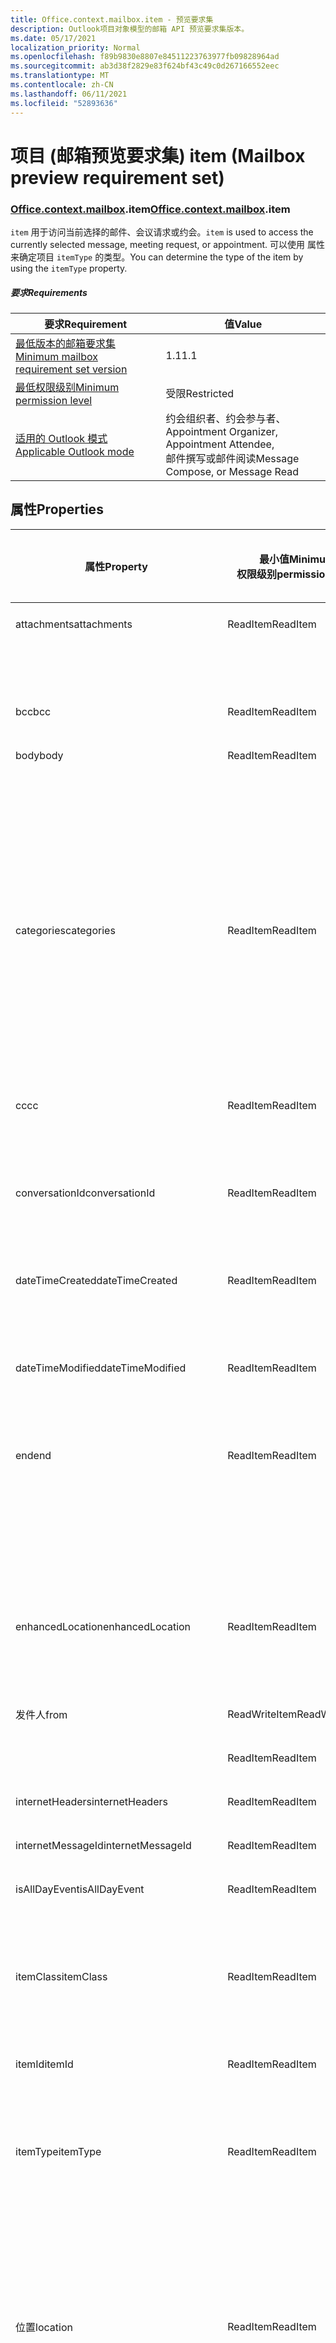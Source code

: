 ```yaml
---
title: Office.context.mailbox.item - 预览要求集
description: Outlook项目对象模型的邮箱 API 预览要求集版本。
ms.date: 05/17/2021
localization_priority: Normal
ms.openlocfilehash: f89b9830e8807e84511223763977fb09828964ad
ms.sourcegitcommit: ab3d38f2829e83f624bf43c49c0d267166552eec
ms.translationtype: MT
ms.contentlocale: zh-CN
ms.lasthandoff: 06/11/2021
ms.locfileid: "52893636"
---
```

# <a name="item-mailbox-preview-requirement-set"></a><span data-ttu-id="bd2e4-103">项目 (邮箱预览要求集) </span><span class="sxs-lookup"><span data-stu-id="bd2e4-103">item (Mailbox preview requirement set)</span></span>

### <a name="officecontextmailboxitem"></a><span data-ttu-id="bd2e4-104">[Office](office.md)[.context](office.context.md)[.mailbox](office.context.mailbox.md).item</span><span class="sxs-lookup"><span data-stu-id="bd2e4-104">[Office](office.md)[.context](office.context.md)[.mailbox](office.context.mailbox.md).item</span></span>

<span data-ttu-id="bd2e4-105">`item` 用于访问当前选择的邮件、会议请求或约会。</span><span class="sxs-lookup"><span data-stu-id="bd2e4-105">`item` is used to access the currently selected message, meeting request, or appointment.</span></span> <span data-ttu-id="bd2e4-106">可以使用 属性来确定项目 `itemType` 的类型。</span><span class="sxs-lookup"><span data-stu-id="bd2e4-106">You can determine the type of the item by using the `itemType` property.</span></span>

##### <a name="requirements"></a><span data-ttu-id="bd2e4-107">要求</span><span class="sxs-lookup"><span data-stu-id="bd2e4-107">Requirements</span></span>

|<span data-ttu-id="bd2e4-108">要求</span><span class="sxs-lookup"><span data-stu-id="bd2e4-108">Requirement</span></span>|<span data-ttu-id="bd2e4-109">值</span><span class="sxs-lookup"><span data-stu-id="bd2e4-109">Value</span></span>|
|---|---|
|[<span data-ttu-id="bd2e4-110">最低版本的邮箱要求集</span><span class="sxs-lookup"><span data-stu-id="bd2e4-110">Minimum mailbox requirement set version</span></span>](../../requirement-sets/outlook-api-requirement-sets.md)|<span data-ttu-id="bd2e4-111">1.1</span><span class="sxs-lookup"><span data-stu-id="bd2e4-111">1.1</span></span>|
|[<span data-ttu-id="bd2e4-112">最低权限级别</span><span class="sxs-lookup"><span data-stu-id="bd2e4-112">Minimum permission level</span></span>](../../../outlook/understanding-outlook-add-in-permissions.md)|<span data-ttu-id="bd2e4-113">受限</span><span class="sxs-lookup"><span data-stu-id="bd2e4-113">Restricted</span></span>|
|[<span data-ttu-id="bd2e4-114">适用的 Outlook 模式</span><span class="sxs-lookup"><span data-stu-id="bd2e4-114">Applicable Outlook mode</span></span>](../../../outlook/outlook-add-ins-overview.md#extension-points)|<span data-ttu-id="bd2e4-115">约会组织者、约会参与者、</span><span class="sxs-lookup"><span data-stu-id="bd2e4-115">Appointment Organizer, Appointment Attendee,</span></span><br><span data-ttu-id="bd2e4-116">邮件撰写或邮件阅读</span><span class="sxs-lookup"><span data-stu-id="bd2e4-116">Message Compose, or Message Read</span></span>|

## <a name="properties"></a><span data-ttu-id="bd2e4-117">属性</span><span class="sxs-lookup"><span data-stu-id="bd2e4-117">Properties</span></span>

| <span data-ttu-id="bd2e4-118">属性</span><span class="sxs-lookup"><span data-stu-id="bd2e4-118">Property</span></span> | <span data-ttu-id="bd2e4-119">最小值</span><span class="sxs-lookup"><span data-stu-id="bd2e4-119">Minimum</span></span><br><span data-ttu-id="bd2e4-120">权限级别</span><span class="sxs-lookup"><span data-stu-id="bd2e4-120">permission level</span></span> | <span data-ttu-id="bd2e4-121">按模式显示的详细信息</span><span class="sxs-lookup"><span data-stu-id="bd2e4-121">Details by mode</span></span> | <span data-ttu-id="bd2e4-122">返回类型</span><span class="sxs-lookup"><span data-stu-id="bd2e4-122">Return type</span></span> | <span data-ttu-id="bd2e4-123">最小值</span><span class="sxs-lookup"><span data-stu-id="bd2e4-123">Minimum</span></span><br><span data-ttu-id="bd2e4-124">要求集</span><span class="sxs-lookup"><span data-stu-id="bd2e4-124">requirement set</span></span> |
|---|---|---|---|:---:|
| <span data-ttu-id="bd2e4-125">attachments</span><span class="sxs-lookup"><span data-stu-id="bd2e4-125">attachments</span></span> | <span data-ttu-id="bd2e4-126">ReadItem</span><span class="sxs-lookup"><span data-stu-id="bd2e4-126">ReadItem</span></span> | [<span data-ttu-id="bd2e4-127">约会参与者</span><span class="sxs-lookup"><span data-stu-id="bd2e4-127">Appointment Attendee</span></span>](/javascript/api/outlook/office.appointmentread?view=outlook-js-preview&preserve-view=true#attachments) | <span data-ttu-id="bd2e4-128">Array.<[AttachmentDetails](/javascript/api/outlook/office.attachmentdetails)></span><span class="sxs-lookup"><span data-stu-id="bd2e4-128">Array.<[AttachmentDetails](/javascript/api/outlook/office.attachmentdetails)></span></span> | [<span data-ttu-id="bd2e4-129">1.1</span><span class="sxs-lookup"><span data-stu-id="bd2e4-129">1.1</span></span>](../requirement-set-1.1/outlook-requirement-set-1.1.md) |
| | | [<span data-ttu-id="bd2e4-130">邮件阅读</span><span class="sxs-lookup"><span data-stu-id="bd2e4-130">Message Read</span></span>](/javascript/api/outlook/office.messageread?view=outlook-js-preview&preserve-view=true#attachments) | <span data-ttu-id="bd2e4-131">Array.<[AttachmentDetails](/javascript/api/outlook/office.attachmentdetails)></span><span class="sxs-lookup"><span data-stu-id="bd2e4-131">Array.<[AttachmentDetails](/javascript/api/outlook/office.attachmentdetails)></span></span> | [<span data-ttu-id="bd2e4-132">1.1</span><span class="sxs-lookup"><span data-stu-id="bd2e4-132">1.1</span></span>](../requirement-set-1.1/outlook-requirement-set-1.1.md) |
| <span data-ttu-id="bd2e4-133">bcc</span><span class="sxs-lookup"><span data-stu-id="bd2e4-133">bcc</span></span> | <span data-ttu-id="bd2e4-134">ReadItem</span><span class="sxs-lookup"><span data-stu-id="bd2e4-134">ReadItem</span></span> | [<span data-ttu-id="bd2e4-135">邮件撰写</span><span class="sxs-lookup"><span data-stu-id="bd2e4-135">Message Compose</span></span>](/javascript/api/outlook/office.messagecompose?view=outlook-js-preview&preserve-view=true#bcc) | [<span data-ttu-id="bd2e4-136">收件人</span><span class="sxs-lookup"><span data-stu-id="bd2e4-136">Recipients</span></span>](/javascript/api/outlook/office.recipients) | [<span data-ttu-id="bd2e4-137">1.1</span><span class="sxs-lookup"><span data-stu-id="bd2e4-137">1.1</span></span>](../requirement-set-1.1/outlook-requirement-set-1.1.md) |
| <span data-ttu-id="bd2e4-138">body</span><span class="sxs-lookup"><span data-stu-id="bd2e4-138">body</span></span> | <span data-ttu-id="bd2e4-139">ReadItem</span><span class="sxs-lookup"><span data-stu-id="bd2e4-139">ReadItem</span></span> | [<span data-ttu-id="bd2e4-140">约会组织者</span><span class="sxs-lookup"><span data-stu-id="bd2e4-140">Appointment Organizer</span></span>](/javascript/api/outlook/office.appointmentcompose?view=outlook-js-preview&preserve-view=true#body) | [<span data-ttu-id="bd2e4-141">Body</span><span class="sxs-lookup"><span data-stu-id="bd2e4-141">Body</span></span>](/javascript/api/outlook/office.body) | [<span data-ttu-id="bd2e4-142">1.1</span><span class="sxs-lookup"><span data-stu-id="bd2e4-142">1.1</span></span>](../requirement-set-1.1/outlook-requirement-set-1.1.md) |
| | | [<span data-ttu-id="bd2e4-143">约会参与者</span><span class="sxs-lookup"><span data-stu-id="bd2e4-143">Appointment Attendee</span></span>](/javascript/api/outlook/office.appointmentread?view=outlook-js-preview&preserve-view=true#body) | [<span data-ttu-id="bd2e4-144">Body</span><span class="sxs-lookup"><span data-stu-id="bd2e4-144">Body</span></span>](/javascript/api/outlook/office.body) | [<span data-ttu-id="bd2e4-145">1.1</span><span class="sxs-lookup"><span data-stu-id="bd2e4-145">1.1</span></span>](../requirement-set-1.1/outlook-requirement-set-1.1.md) |
| | | [<span data-ttu-id="bd2e4-146">邮件撰写</span><span class="sxs-lookup"><span data-stu-id="bd2e4-146">Message Compose</span></span>](/javascript/api/outlook/office.messagecompose?view=outlook-js-preview&preserve-view=true#body) | [<span data-ttu-id="bd2e4-147">Body</span><span class="sxs-lookup"><span data-stu-id="bd2e4-147">Body</span></span>](/javascript/api/outlook/office.body) | [<span data-ttu-id="bd2e4-148">1.1</span><span class="sxs-lookup"><span data-stu-id="bd2e4-148">1.1</span></span>](../requirement-set-1.1/outlook-requirement-set-1.1.md) |
| | | [<span data-ttu-id="bd2e4-149">邮件阅读</span><span class="sxs-lookup"><span data-stu-id="bd2e4-149">Message Read</span></span>](/javascript/api/outlook/office.messageread?view=outlook-js-preview&preserve-view=true#body) | [<span data-ttu-id="bd2e4-150">Body</span><span class="sxs-lookup"><span data-stu-id="bd2e4-150">Body</span></span>](/javascript/api/outlook/office.body) | [<span data-ttu-id="bd2e4-151">1.1</span><span class="sxs-lookup"><span data-stu-id="bd2e4-151">1.1</span></span>](../requirement-set-1.1/outlook-requirement-set-1.1.md) |
| <span data-ttu-id="bd2e4-152">categories</span><span class="sxs-lookup"><span data-stu-id="bd2e4-152">categories</span></span> | <span data-ttu-id="bd2e4-153">ReadItem</span><span class="sxs-lookup"><span data-stu-id="bd2e4-153">ReadItem</span></span> | [<span data-ttu-id="bd2e4-154">约会组织者</span><span class="sxs-lookup"><span data-stu-id="bd2e4-154">Appointment Organizer</span></span>](/javascript/api/outlook/office.appointmentcompose?view=outlook-js-preview&preserve-view=true#categories) | [<span data-ttu-id="bd2e4-155">Categories</span><span class="sxs-lookup"><span data-stu-id="bd2e4-155">Categories</span></span>](/javascript/api/outlook/office.categories) | [<span data-ttu-id="bd2e4-156">1.8</span><span class="sxs-lookup"><span data-stu-id="bd2e4-156">1.8</span></span>](../requirement-set-1.8/outlook-requirement-set-1.8.md) |
| | | [<span data-ttu-id="bd2e4-157">约会参与者</span><span class="sxs-lookup"><span data-stu-id="bd2e4-157">Appointment Attendee</span></span>](/javascript/api/outlook/office.appointmentread?view=outlook-js-preview&preserve-view=true#categories) | [<span data-ttu-id="bd2e4-158">Categories</span><span class="sxs-lookup"><span data-stu-id="bd2e4-158">Categories</span></span>](/javascript/api/outlook/office.categories) | [<span data-ttu-id="bd2e4-159">1.8</span><span class="sxs-lookup"><span data-stu-id="bd2e4-159">1.8</span></span>](../requirement-set-1.8/outlook-requirement-set-1.8.md) |
| | | [<span data-ttu-id="bd2e4-160">邮件撰写</span><span class="sxs-lookup"><span data-stu-id="bd2e4-160">Message Compose</span></span>](/javascript/api/outlook/office.messagecompose?view=outlook-js-preview&preserve-view=true#categories) | [<span data-ttu-id="bd2e4-161">Categories</span><span class="sxs-lookup"><span data-stu-id="bd2e4-161">Categories</span></span>](/javascript/api/outlook/office.categories) | [<span data-ttu-id="bd2e4-162">1.8</span><span class="sxs-lookup"><span data-stu-id="bd2e4-162">1.8</span></span>](../requirement-set-1.8/outlook-requirement-set-1.8.md) |
| | | [<span data-ttu-id="bd2e4-163">邮件阅读</span><span class="sxs-lookup"><span data-stu-id="bd2e4-163">Message Read</span></span>](/javascript/api/outlook/office.messageread?view=outlook-js-preview&preserve-view=true#categories) | [<span data-ttu-id="bd2e4-164">Categories</span><span class="sxs-lookup"><span data-stu-id="bd2e4-164">Categories</span></span>](/javascript/api/outlook/office.categories) | [<span data-ttu-id="bd2e4-165">1.8</span><span class="sxs-lookup"><span data-stu-id="bd2e4-165">1.8</span></span>](../requirement-set-1.8/outlook-requirement-set-1.8.md) |
| <span data-ttu-id="bd2e4-166">cc</span><span class="sxs-lookup"><span data-stu-id="bd2e4-166">cc</span></span> | <span data-ttu-id="bd2e4-167">ReadItem</span><span class="sxs-lookup"><span data-stu-id="bd2e4-167">ReadItem</span></span> | [<span data-ttu-id="bd2e4-168">邮件撰写</span><span class="sxs-lookup"><span data-stu-id="bd2e4-168">Message Compose</span></span>](/javascript/api/outlook/office.messagecompose?view=outlook-js-preview&preserve-view=true#cc) | [<span data-ttu-id="bd2e4-169">收件人</span><span class="sxs-lookup"><span data-stu-id="bd2e4-169">Recipients</span></span>](/javascript/api/outlook/office.recipients) | [<span data-ttu-id="bd2e4-170">1.1</span><span class="sxs-lookup"><span data-stu-id="bd2e4-170">1.1</span></span>](../requirement-set-1.1/outlook-requirement-set-1.1.md) |
| | | [<span data-ttu-id="bd2e4-171">邮件阅读</span><span class="sxs-lookup"><span data-stu-id="bd2e4-171">Message Read</span></span>](/javascript/api/outlook/office.messageread?view=outlook-js-preview&preserve-view=true#cc) | <span data-ttu-id="bd2e4-172">Array.<[EmailAddressDetails](/javascript/api/outlook/office.emailaddressdetails)></span><span class="sxs-lookup"><span data-stu-id="bd2e4-172">Array.<[EmailAddressDetails](/javascript/api/outlook/office.emailaddressdetails)></span></span> | [<span data-ttu-id="bd2e4-173">1.1</span><span class="sxs-lookup"><span data-stu-id="bd2e4-173">1.1</span></span>](../requirement-set-1.1/outlook-requirement-set-1.1.md) |
| <span data-ttu-id="bd2e4-174">conversationId</span><span class="sxs-lookup"><span data-stu-id="bd2e4-174">conversationId</span></span> | <span data-ttu-id="bd2e4-175">ReadItem</span><span class="sxs-lookup"><span data-stu-id="bd2e4-175">ReadItem</span></span> | [<span data-ttu-id="bd2e4-176">邮件撰写</span><span class="sxs-lookup"><span data-stu-id="bd2e4-176">Message Compose</span></span>](/javascript/api/outlook/office.messagecompose?view=outlook-js-preview&preserve-view=true#conversationid) | <span data-ttu-id="bd2e4-177">String</span><span class="sxs-lookup"><span data-stu-id="bd2e4-177">String</span></span> | [<span data-ttu-id="bd2e4-178">1.1</span><span class="sxs-lookup"><span data-stu-id="bd2e4-178">1.1</span></span>](../requirement-set-1.1/outlook-requirement-set-1.1.md) |
| | | [<span data-ttu-id="bd2e4-179">邮件阅读</span><span class="sxs-lookup"><span data-stu-id="bd2e4-179">Message Read</span></span>](/javascript/api/outlook/office.messageread?view=outlook-js-preview&preserve-view=true#conversationid) | <span data-ttu-id="bd2e4-180">String</span><span class="sxs-lookup"><span data-stu-id="bd2e4-180">String</span></span> | [<span data-ttu-id="bd2e4-181">1.1</span><span class="sxs-lookup"><span data-stu-id="bd2e4-181">1.1</span></span>](../requirement-set-1.1/outlook-requirement-set-1.1.md) |
| <span data-ttu-id="bd2e4-182">dateTimeCreated</span><span class="sxs-lookup"><span data-stu-id="bd2e4-182">dateTimeCreated</span></span> | <span data-ttu-id="bd2e4-183">ReadItem</span><span class="sxs-lookup"><span data-stu-id="bd2e4-183">ReadItem</span></span> | [<span data-ttu-id="bd2e4-184">约会参与者</span><span class="sxs-lookup"><span data-stu-id="bd2e4-184">Appointment Attendee</span></span>](/javascript/api/outlook/office.appointmentread?view=outlook-js-preview&preserve-view=true#datetimecreated) | <span data-ttu-id="bd2e4-185">日期</span><span class="sxs-lookup"><span data-stu-id="bd2e4-185">Date</span></span> | [<span data-ttu-id="bd2e4-186">1.1</span><span class="sxs-lookup"><span data-stu-id="bd2e4-186">1.1</span></span>](../requirement-set-1.1/outlook-requirement-set-1.1.md) |
| | | [<span data-ttu-id="bd2e4-187">邮件阅读</span><span class="sxs-lookup"><span data-stu-id="bd2e4-187">Message Read</span></span>](/javascript/api/outlook/office.messageread?view=outlook-js-preview&preserve-view=true#datetimecreated) | <span data-ttu-id="bd2e4-188">日期</span><span class="sxs-lookup"><span data-stu-id="bd2e4-188">Date</span></span> | [<span data-ttu-id="bd2e4-189">1.1</span><span class="sxs-lookup"><span data-stu-id="bd2e4-189">1.1</span></span>](../requirement-set-1.1/outlook-requirement-set-1.1.md) |
| <span data-ttu-id="bd2e4-190">dateTimeModified</span><span class="sxs-lookup"><span data-stu-id="bd2e4-190">dateTimeModified</span></span> | <span data-ttu-id="bd2e4-191">ReadItem</span><span class="sxs-lookup"><span data-stu-id="bd2e4-191">ReadItem</span></span> | [<span data-ttu-id="bd2e4-192">约会参与者</span><span class="sxs-lookup"><span data-stu-id="bd2e4-192">Appointment Attendee</span></span>](/javascript/api/outlook/office.appointmentread?view=outlook-js-preview&preserve-view=true#datetimemodified) | <span data-ttu-id="bd2e4-193">日期</span><span class="sxs-lookup"><span data-stu-id="bd2e4-193">Date</span></span> | [<span data-ttu-id="bd2e4-194">1.1</span><span class="sxs-lookup"><span data-stu-id="bd2e4-194">1.1</span></span>](../requirement-set-1.1/outlook-requirement-set-1.1.md) |
| | | [<span data-ttu-id="bd2e4-195">邮件阅读</span><span class="sxs-lookup"><span data-stu-id="bd2e4-195">Message Read</span></span>](/javascript/api/outlook/office.messageread?view=outlook-js-preview&preserve-view=true#datetimemodified) | <span data-ttu-id="bd2e4-196">日期</span><span class="sxs-lookup"><span data-stu-id="bd2e4-196">Date</span></span> | [<span data-ttu-id="bd2e4-197">1.1</span><span class="sxs-lookup"><span data-stu-id="bd2e4-197">1.1</span></span>](../requirement-set-1.1/outlook-requirement-set-1.1.md) |
| <span data-ttu-id="bd2e4-198">end</span><span class="sxs-lookup"><span data-stu-id="bd2e4-198">end</span></span> | <span data-ttu-id="bd2e4-199">ReadItem</span><span class="sxs-lookup"><span data-stu-id="bd2e4-199">ReadItem</span></span> | [<span data-ttu-id="bd2e4-200">约会组织者</span><span class="sxs-lookup"><span data-stu-id="bd2e4-200">Appointment Organizer</span></span>](/javascript/api/outlook/office.appointmentcompose?view=outlook-js-preview&preserve-view=true#end) | [<span data-ttu-id="bd2e4-201">Time</span><span class="sxs-lookup"><span data-stu-id="bd2e4-201">Time</span></span>](/javascript/api/outlook/office.time) | [<span data-ttu-id="bd2e4-202">1.1</span><span class="sxs-lookup"><span data-stu-id="bd2e4-202">1.1</span></span>](../requirement-set-1.1/outlook-requirement-set-1.1.md) |
| | | [<span data-ttu-id="bd2e4-203">约会参与者</span><span class="sxs-lookup"><span data-stu-id="bd2e4-203">Appointment Attendee</span></span>](/javascript/api/outlook/office.appointmentread?view=outlook-js-preview&preserve-view=true#end) | <span data-ttu-id="bd2e4-204">日期</span><span class="sxs-lookup"><span data-stu-id="bd2e4-204">Date</span></span> | [<span data-ttu-id="bd2e4-205">1.1</span><span class="sxs-lookup"><span data-stu-id="bd2e4-205">1.1</span></span>](../requirement-set-1.1/outlook-requirement-set-1.1.md) |
| | | [<span data-ttu-id="bd2e4-206">邮件阅读</span><span class="sxs-lookup"><span data-stu-id="bd2e4-206">Message Read</span></span>](/javascript/api/outlook/office.messageread?view=outlook-js-preview&preserve-view=true#end)<br><span data-ttu-id="bd2e4-207"> (会议请求) </span><span class="sxs-lookup"><span data-stu-id="bd2e4-207">(Meeting Request)</span></span> | <span data-ttu-id="bd2e4-208">日期</span><span class="sxs-lookup"><span data-stu-id="bd2e4-208">Date</span></span> | [<span data-ttu-id="bd2e4-209">1.1</span><span class="sxs-lookup"><span data-stu-id="bd2e4-209">1.1</span></span>](../requirement-set-1.1/outlook-requirement-set-1.1.md) |
| <span data-ttu-id="bd2e4-210">enhancedLocation</span><span class="sxs-lookup"><span data-stu-id="bd2e4-210">enhancedLocation</span></span> | <span data-ttu-id="bd2e4-211">ReadItem</span><span class="sxs-lookup"><span data-stu-id="bd2e4-211">ReadItem</span></span> | [<span data-ttu-id="bd2e4-212">约会组织者</span><span class="sxs-lookup"><span data-stu-id="bd2e4-212">Appointment Organizer</span></span>](/javascript/api/outlook/office.appointmentcompose?view=outlook-js-preview&preserve-view=true#enhancedlocation) | [<span data-ttu-id="bd2e4-213">EnhancedLocation</span><span class="sxs-lookup"><span data-stu-id="bd2e4-213">EnhancedLocation</span></span>](/javascript/api/outlook/office.enhancedlocation) | [<span data-ttu-id="bd2e4-214">1.8</span><span class="sxs-lookup"><span data-stu-id="bd2e4-214">1.8</span></span>](../requirement-set-1.8/outlook-requirement-set-1.8.md) |
| | | [<span data-ttu-id="bd2e4-215">约会参与者</span><span class="sxs-lookup"><span data-stu-id="bd2e4-215">Appointment Attendee</span></span>](/javascript/api/outlook/office.appointmentread?view=outlook-js-preview&preserve-view=true#enhancedlocation) | [<span data-ttu-id="bd2e4-216">EnhancedLocation</span><span class="sxs-lookup"><span data-stu-id="bd2e4-216">EnhancedLocation</span></span>](/javascript/api/outlook/office.enhancedlocation) | [<span data-ttu-id="bd2e4-217">1.8</span><span class="sxs-lookup"><span data-stu-id="bd2e4-217">1.8</span></span>](../requirement-set-1.8/outlook-requirement-set-1.8.md) |
| <span data-ttu-id="bd2e4-218">发件人</span><span class="sxs-lookup"><span data-stu-id="bd2e4-218">from</span></span> | <span data-ttu-id="bd2e4-219">ReadWriteItem</span><span class="sxs-lookup"><span data-stu-id="bd2e4-219">ReadWriteItem</span></span> | [<span data-ttu-id="bd2e4-220">邮件撰写</span><span class="sxs-lookup"><span data-stu-id="bd2e4-220">Message Compose</span></span>](/javascript/api/outlook/office.messagecompose?view=outlook-js-preview&preserve-view=true#from) | [<span data-ttu-id="bd2e4-221">From</span><span class="sxs-lookup"><span data-stu-id="bd2e4-221">From</span></span>](/javascript/api/outlook/office.from) | [<span data-ttu-id="bd2e4-222">1.7</span><span class="sxs-lookup"><span data-stu-id="bd2e4-222">1.7</span></span>](../requirement-set-1.7/outlook-requirement-set-1.7.md) |
| | <span data-ttu-id="bd2e4-223">ReadItem</span><span class="sxs-lookup"><span data-stu-id="bd2e4-223">ReadItem</span></span> | [<span data-ttu-id="bd2e4-224">邮件阅读</span><span class="sxs-lookup"><span data-stu-id="bd2e4-224">Message Read</span></span>](/javascript/api/outlook/office.messageread?view=outlook-js-preview&preserve-view=true#from) | [<span data-ttu-id="bd2e4-225">EmailAddressDetails</span><span class="sxs-lookup"><span data-stu-id="bd2e4-225">EmailAddressDetails</span></span>](/javascript/api/outlook/office.emailaddressdetails) | [<span data-ttu-id="bd2e4-226">1.1</span><span class="sxs-lookup"><span data-stu-id="bd2e4-226">1.1</span></span>](../requirement-set-1.1/outlook-requirement-set-1.1.md) |
| <span data-ttu-id="bd2e4-227">internetHeaders</span><span class="sxs-lookup"><span data-stu-id="bd2e4-227">internetHeaders</span></span> | <span data-ttu-id="bd2e4-228">ReadItem</span><span class="sxs-lookup"><span data-stu-id="bd2e4-228">ReadItem</span></span> | [<span data-ttu-id="bd2e4-229">邮件撰写</span><span class="sxs-lookup"><span data-stu-id="bd2e4-229">Message Compose</span></span>](/javascript/api/outlook/office.messagecompose?view=outlook-js-preview&preserve-view=true#internetheaders) | [<span data-ttu-id="bd2e4-230">InternetHeaders</span><span class="sxs-lookup"><span data-stu-id="bd2e4-230">InternetHeaders</span></span>](/javascript/api/outlook/office.internetheaders) | [<span data-ttu-id="bd2e4-231">1.8</span><span class="sxs-lookup"><span data-stu-id="bd2e4-231">1.8</span></span>](../requirement-set-1.8/outlook-requirement-set-1.8.md) |
| <span data-ttu-id="bd2e4-232">internetMessageId</span><span class="sxs-lookup"><span data-stu-id="bd2e4-232">internetMessageId</span></span> | <span data-ttu-id="bd2e4-233">ReadItem</span><span class="sxs-lookup"><span data-stu-id="bd2e4-233">ReadItem</span></span> | [<span data-ttu-id="bd2e4-234">邮件阅读</span><span class="sxs-lookup"><span data-stu-id="bd2e4-234">Message Read</span></span>](/javascript/api/outlook/office.messageread?view=outlook-js-preview&preserve-view=true#internetmessageid) | <span data-ttu-id="bd2e4-235">String</span><span class="sxs-lookup"><span data-stu-id="bd2e4-235">String</span></span> | [<span data-ttu-id="bd2e4-236">1.1</span><span class="sxs-lookup"><span data-stu-id="bd2e4-236">1.1</span></span>](../requirement-set-1.1/outlook-requirement-set-1.1.md) |
| <span data-ttu-id="bd2e4-237">isAllDayEvent</span><span class="sxs-lookup"><span data-stu-id="bd2e4-237">isAllDayEvent</span></span> | <span data-ttu-id="bd2e4-238">ReadItem</span><span class="sxs-lookup"><span data-stu-id="bd2e4-238">ReadItem</span></span> | [<span data-ttu-id="bd2e4-239">约会组织者</span><span class="sxs-lookup"><span data-stu-id="bd2e4-239">Appointment Organizer</span></span>](/javascript/api/outlook/office.appointmentcompose?view=outlook-js-preview&preserve-view=true#isalldayevent) | [<span data-ttu-id="bd2e4-240">IsAllDayEvent</span><span class="sxs-lookup"><span data-stu-id="bd2e4-240">IsAllDayEvent</span></span>](/javascript/api/outlook/office.isalldayevent) | [<span data-ttu-id="bd2e4-241">预览</span><span class="sxs-lookup"><span data-stu-id="bd2e4-241">Preview</span></span>](outlook-requirement-set-preview.md) |
| | | [<span data-ttu-id="bd2e4-242">约会参与者</span><span class="sxs-lookup"><span data-stu-id="bd2e4-242">Appointment Attendee</span></span>](/javascript/api/outlook/office.appointmentread?view=outlook-js-preview&preserve-view=true#isalldayevent) | <span data-ttu-id="bd2e4-243">Boolean</span><span class="sxs-lookup"><span data-stu-id="bd2e4-243">Boolean</span></span> | [<span data-ttu-id="bd2e4-244">预览</span><span class="sxs-lookup"><span data-stu-id="bd2e4-244">Preview</span></span>](outlook-requirement-set-preview.md) |
| <span data-ttu-id="bd2e4-245">itemClass</span><span class="sxs-lookup"><span data-stu-id="bd2e4-245">itemClass</span></span> | <span data-ttu-id="bd2e4-246">ReadItem</span><span class="sxs-lookup"><span data-stu-id="bd2e4-246">ReadItem</span></span> | [<span data-ttu-id="bd2e4-247">约会参与者</span><span class="sxs-lookup"><span data-stu-id="bd2e4-247">Appointment Attendee</span></span>](/javascript/api/outlook/office.appointmentread?view=outlook-js-preview&preserve-view=true#itemclass) | <span data-ttu-id="bd2e4-248">String</span><span class="sxs-lookup"><span data-stu-id="bd2e4-248">String</span></span> | [<span data-ttu-id="bd2e4-249">1.1</span><span class="sxs-lookup"><span data-stu-id="bd2e4-249">1.1</span></span>](../requirement-set-1.1/outlook-requirement-set-1.1.md) |
| | | [<span data-ttu-id="bd2e4-250">邮件阅读</span><span class="sxs-lookup"><span data-stu-id="bd2e4-250">Message Read</span></span>](/javascript/api/outlook/office.messageread?view=outlook-js-preview&preserve-view=true#itemclass) | <span data-ttu-id="bd2e4-251">String</span><span class="sxs-lookup"><span data-stu-id="bd2e4-251">String</span></span> | [<span data-ttu-id="bd2e4-252">1.1</span><span class="sxs-lookup"><span data-stu-id="bd2e4-252">1.1</span></span>](../requirement-set-1.1/outlook-requirement-set-1.1.md) |
| <span data-ttu-id="bd2e4-253">itemId</span><span class="sxs-lookup"><span data-stu-id="bd2e4-253">itemId</span></span> | <span data-ttu-id="bd2e4-254">ReadItem</span><span class="sxs-lookup"><span data-stu-id="bd2e4-254">ReadItem</span></span> | [<span data-ttu-id="bd2e4-255">约会参与者</span><span class="sxs-lookup"><span data-stu-id="bd2e4-255">Appointment Attendee</span></span>](/javascript/api/outlook/office.appointmentread?view=outlook-js-preview&preserve-view=true#itemid) | <span data-ttu-id="bd2e4-256">String</span><span class="sxs-lookup"><span data-stu-id="bd2e4-256">String</span></span> | [<span data-ttu-id="bd2e4-257">1.1</span><span class="sxs-lookup"><span data-stu-id="bd2e4-257">1.1</span></span>](../requirement-set-1.1/outlook-requirement-set-1.1.md) |
| | | [<span data-ttu-id="bd2e4-258">邮件阅读</span><span class="sxs-lookup"><span data-stu-id="bd2e4-258">Message Read</span></span>](/javascript/api/outlook/office.messageread?view=outlook-js-preview&preserve-view=true#itemid) | <span data-ttu-id="bd2e4-259">String</span><span class="sxs-lookup"><span data-stu-id="bd2e4-259">String</span></span> | [<span data-ttu-id="bd2e4-260">1.1</span><span class="sxs-lookup"><span data-stu-id="bd2e4-260">1.1</span></span>](../requirement-set-1.1/outlook-requirement-set-1.1.md) |
| <span data-ttu-id="bd2e4-261">itemType</span><span class="sxs-lookup"><span data-stu-id="bd2e4-261">itemType</span></span> | <span data-ttu-id="bd2e4-262">ReadItem</span><span class="sxs-lookup"><span data-stu-id="bd2e4-262">ReadItem</span></span> | [<span data-ttu-id="bd2e4-263">约会组织者</span><span class="sxs-lookup"><span data-stu-id="bd2e4-263">Appointment Organizer</span></span>](/javascript/api/outlook/office.appointmentcompose?view=outlook-js-preview&preserve-view=true#itemtype) | [<span data-ttu-id="bd2e4-264">MailboxEnums.ItemType</span><span class="sxs-lookup"><span data-stu-id="bd2e4-264">MailboxEnums.ItemType</span></span>](/javascript/api/outlook/office.mailboxenums.itemtype) | [<span data-ttu-id="bd2e4-265">1.1</span><span class="sxs-lookup"><span data-stu-id="bd2e4-265">1.1</span></span>](../requirement-set-1.1/outlook-requirement-set-1.1.md) |
| | | [<span data-ttu-id="bd2e4-266">约会参与者</span><span class="sxs-lookup"><span data-stu-id="bd2e4-266">Appointment Attendee</span></span>](/javascript/api/outlook/office.appointmentread?view=outlook-js-preview&preserve-view=true#itemtype) | [<span data-ttu-id="bd2e4-267">MailboxEnums.ItemType</span><span class="sxs-lookup"><span data-stu-id="bd2e4-267">MailboxEnums.ItemType</span></span>](/javascript/api/outlook/office.mailboxenums.itemtype) | [<span data-ttu-id="bd2e4-268">1.1</span><span class="sxs-lookup"><span data-stu-id="bd2e4-268">1.1</span></span>](../requirement-set-1.1/outlook-requirement-set-1.1.md) |
| | | [<span data-ttu-id="bd2e4-269">邮件撰写</span><span class="sxs-lookup"><span data-stu-id="bd2e4-269">Message Compose</span></span>](/javascript/api/outlook/office.messagecompose?view=outlook-js-preview&preserve-view=true#itemtype) | [<span data-ttu-id="bd2e4-270">MailboxEnums.ItemType</span><span class="sxs-lookup"><span data-stu-id="bd2e4-270">MailboxEnums.ItemType</span></span>](/javascript/api/outlook/office.mailboxenums.itemtype) | [<span data-ttu-id="bd2e4-271">1.1</span><span class="sxs-lookup"><span data-stu-id="bd2e4-271">1.1</span></span>](../requirement-set-1.1/outlook-requirement-set-1.1.md) |
| | | [<span data-ttu-id="bd2e4-272">邮件阅读</span><span class="sxs-lookup"><span data-stu-id="bd2e4-272">Message Read</span></span>](/javascript/api/outlook/office.messageread?view=outlook-js-preview&preserve-view=true#itemtype) | [<span data-ttu-id="bd2e4-273">MailboxEnums.ItemType</span><span class="sxs-lookup"><span data-stu-id="bd2e4-273">MailboxEnums.ItemType</span></span>](/javascript/api/outlook/office.mailboxenums.itemtype) | [<span data-ttu-id="bd2e4-274">1.1</span><span class="sxs-lookup"><span data-stu-id="bd2e4-274">1.1</span></span>](../requirement-set-1.1/outlook-requirement-set-1.1.md) |
| <span data-ttu-id="bd2e4-275">位置</span><span class="sxs-lookup"><span data-stu-id="bd2e4-275">location</span></span> | <span data-ttu-id="bd2e4-276">ReadItem</span><span class="sxs-lookup"><span data-stu-id="bd2e4-276">ReadItem</span></span> | [<span data-ttu-id="bd2e4-277">约会组织者</span><span class="sxs-lookup"><span data-stu-id="bd2e4-277">Appointment Organizer</span></span>](/javascript/api/outlook/office.appointmentcompose?view=outlook-js-preview&preserve-view=true#location) | [<span data-ttu-id="bd2e4-278">位置</span><span class="sxs-lookup"><span data-stu-id="bd2e4-278">Location</span></span>](/javascript/api/outlook/office.location) | [<span data-ttu-id="bd2e4-279">1.1</span><span class="sxs-lookup"><span data-stu-id="bd2e4-279">1.1</span></span>](../requirement-set-1.1/outlook-requirement-set-1.1.md) |
| | | [<span data-ttu-id="bd2e4-280">约会参与者</span><span class="sxs-lookup"><span data-stu-id="bd2e4-280">Appointment Attendee</span></span>](/javascript/api/outlook/office.appointmentread?view=outlook-js-preview&preserve-view=true#location) | <span data-ttu-id="bd2e4-281">String</span><span class="sxs-lookup"><span data-stu-id="bd2e4-281">String</span></span> | [<span data-ttu-id="bd2e4-282">1.1</span><span class="sxs-lookup"><span data-stu-id="bd2e4-282">1.1</span></span>](../requirement-set-1.1/outlook-requirement-set-1.1.md) |
| | | [<span data-ttu-id="bd2e4-283">邮件阅读</span><span class="sxs-lookup"><span data-stu-id="bd2e4-283">Message Read</span></span>](/javascript/api/outlook/office.messageread?view=outlook-js-preview&preserve-view=true#location)<br><span data-ttu-id="bd2e4-284"> (会议请求) </span><span class="sxs-lookup"><span data-stu-id="bd2e4-284">(Meeting Request)</span></span> | <span data-ttu-id="bd2e4-285">String</span><span class="sxs-lookup"><span data-stu-id="bd2e4-285">String</span></span> | [<span data-ttu-id="bd2e4-286">1.1</span><span class="sxs-lookup"><span data-stu-id="bd2e4-286">1.1</span></span>](../requirement-set-1.1/outlook-requirement-set-1.1.md) |
| <span data-ttu-id="bd2e4-287">normalizedSubject</span><span class="sxs-lookup"><span data-stu-id="bd2e4-287">normalizedSubject</span></span> | <span data-ttu-id="bd2e4-288">ReadItem</span><span class="sxs-lookup"><span data-stu-id="bd2e4-288">ReadItem</span></span> | [<span data-ttu-id="bd2e4-289">约会参与者</span><span class="sxs-lookup"><span data-stu-id="bd2e4-289">Appointment Attendee</span></span>](/javascript/api/outlook/office.appointmentread?view=outlook-js-preview&preserve-view=true#normalizedsubject) | <span data-ttu-id="bd2e4-290">String</span><span class="sxs-lookup"><span data-stu-id="bd2e4-290">String</span></span> | [<span data-ttu-id="bd2e4-291">1.1</span><span class="sxs-lookup"><span data-stu-id="bd2e4-291">1.1</span></span>](../requirement-set-1.1/outlook-requirement-set-1.1.md) |
| | | [<span data-ttu-id="bd2e4-292">邮件阅读</span><span class="sxs-lookup"><span data-stu-id="bd2e4-292">Message Read</span></span>](/javascript/api/outlook/office.messageread?view=outlook-js-preview&preserve-view=true#normalizedsubject) | <span data-ttu-id="bd2e4-293">String</span><span class="sxs-lookup"><span data-stu-id="bd2e4-293">String</span></span> | [<span data-ttu-id="bd2e4-294">1.1</span><span class="sxs-lookup"><span data-stu-id="bd2e4-294">1.1</span></span>](../requirement-set-1.1/outlook-requirement-set-1.1.md) |
| <span data-ttu-id="bd2e4-295">notificationMessages</span><span class="sxs-lookup"><span data-stu-id="bd2e4-295">notificationMessages</span></span> | <span data-ttu-id="bd2e4-296">ReadItem</span><span class="sxs-lookup"><span data-stu-id="bd2e4-296">ReadItem</span></span> | [<span data-ttu-id="bd2e4-297">约会组织者</span><span class="sxs-lookup"><span data-stu-id="bd2e4-297">Appointment Organizer</span></span>](/javascript/api/outlook/office.appointmentcompose?view=outlook-js-preview&preserve-view=true#notificationmessages) | [<span data-ttu-id="bd2e4-298">NotificationMessages</span><span class="sxs-lookup"><span data-stu-id="bd2e4-298">NotificationMessages</span></span>](/javascript/api/outlook/office.notificationmessages) | [<span data-ttu-id="bd2e4-299">1.3</span><span class="sxs-lookup"><span data-stu-id="bd2e4-299">1.3</span></span>](../requirement-set-1.3/outlook-requirement-set-1.3.md) |
| | | [<span data-ttu-id="bd2e4-300">约会参与者</span><span class="sxs-lookup"><span data-stu-id="bd2e4-300">Appointment Attendee</span></span>](/javascript/api/outlook/office.appointmentread?view=outlook-js-preview&preserve-view=true#notificationmessages) | [<span data-ttu-id="bd2e4-301">NotificationMessages</span><span class="sxs-lookup"><span data-stu-id="bd2e4-301">NotificationMessages</span></span>](/javascript/api/outlook/office.notificationmessages) | [<span data-ttu-id="bd2e4-302">1.3</span><span class="sxs-lookup"><span data-stu-id="bd2e4-302">1.3</span></span>](../requirement-set-1.3/outlook-requirement-set-1.3.md) |
| | | [<span data-ttu-id="bd2e4-303">邮件撰写</span><span class="sxs-lookup"><span data-stu-id="bd2e4-303">Message Compose</span></span>](/javascript/api/outlook/office.messagecompose?view=outlook-js-preview&preserve-view=true#notificationmessages) | [<span data-ttu-id="bd2e4-304">NotificationMessages</span><span class="sxs-lookup"><span data-stu-id="bd2e4-304">NotificationMessages</span></span>](/javascript/api/outlook/office.notificationmessages) | [<span data-ttu-id="bd2e4-305">1.3</span><span class="sxs-lookup"><span data-stu-id="bd2e4-305">1.3</span></span>](../requirement-set-1.3/outlook-requirement-set-1.3.md) |
| | | [<span data-ttu-id="bd2e4-306">邮件阅读</span><span class="sxs-lookup"><span data-stu-id="bd2e4-306">Message Read</span></span>](/javascript/api/outlook/office.messageread?view=outlook-js-preview&preserve-view=true#notificationmessages) | [<span data-ttu-id="bd2e4-307">NotificationMessages</span><span class="sxs-lookup"><span data-stu-id="bd2e4-307">NotificationMessages</span></span>](/javascript/api/outlook/office.notificationmessages) | [<span data-ttu-id="bd2e4-308">1.3</span><span class="sxs-lookup"><span data-stu-id="bd2e4-308">1.3</span></span>](../requirement-set-1.3/outlook-requirement-set-1.3.md) |
| <span data-ttu-id="bd2e4-309">optionalAttendees</span><span class="sxs-lookup"><span data-stu-id="bd2e4-309">optionalAttendees</span></span> | <span data-ttu-id="bd2e4-310">ReadItem</span><span class="sxs-lookup"><span data-stu-id="bd2e4-310">ReadItem</span></span> | [<span data-ttu-id="bd2e4-311">约会组织者</span><span class="sxs-lookup"><span data-stu-id="bd2e4-311">Appointment Organizer</span></span>](/javascript/api/outlook/office.appointmentcompose?view=outlook-js-preview&preserve-view=true#optionalattendees) | [<span data-ttu-id="bd2e4-312">收件人</span><span class="sxs-lookup"><span data-stu-id="bd2e4-312">Recipients</span></span>](/javascript/api/outlook/office.recipients) | [<span data-ttu-id="bd2e4-313">1.1</span><span class="sxs-lookup"><span data-stu-id="bd2e4-313">1.1</span></span>](../requirement-set-1.1/outlook-requirement-set-1.1.md) |
| | | [<span data-ttu-id="bd2e4-314">约会参与者</span><span class="sxs-lookup"><span data-stu-id="bd2e4-314">Appointment Attendee</span></span>](/javascript/api/outlook/office.appointmentread?view=outlook-js-preview&preserve-view=true#optionalattendees) | <span data-ttu-id="bd2e4-315">Array.<[EmailAddressDetails](/javascript/api/outlook/office.emailaddressdetails)></span><span class="sxs-lookup"><span data-stu-id="bd2e4-315">Array.<[EmailAddressDetails](/javascript/api/outlook/office.emailaddressdetails)></span></span> | [<span data-ttu-id="bd2e4-316">1.1</span><span class="sxs-lookup"><span data-stu-id="bd2e4-316">1.1</span></span>](../requirement-set-1.1/outlook-requirement-set-1.1.md) |
| <span data-ttu-id="bd2e4-317">organizer － 组织者</span><span class="sxs-lookup"><span data-stu-id="bd2e4-317">organizer</span></span> | <span data-ttu-id="bd2e4-318">ReadWriteItem</span><span class="sxs-lookup"><span data-stu-id="bd2e4-318">ReadWriteItem</span></span> | [<span data-ttu-id="bd2e4-319">约会组织者</span><span class="sxs-lookup"><span data-stu-id="bd2e4-319">Appointment Organizer</span></span>](/javascript/api/outlook/office.appointmentcompose?view=outlook-js-preview&preserve-view=true#organizer) | [<span data-ttu-id="bd2e4-320">Organizer</span><span class="sxs-lookup"><span data-stu-id="bd2e4-320">Organizer</span></span>](/javascript/api/outlook/office.organizer) | [<span data-ttu-id="bd2e4-321">1.7</span><span class="sxs-lookup"><span data-stu-id="bd2e4-321">1.7</span></span>](../requirement-set-1.7/outlook-requirement-set-1.7.md) |
| | <span data-ttu-id="bd2e4-322">ReadItem</span><span class="sxs-lookup"><span data-stu-id="bd2e4-322">ReadItem</span></span> | [<span data-ttu-id="bd2e4-323">约会参与者</span><span class="sxs-lookup"><span data-stu-id="bd2e4-323">Appointment Attendee</span></span>](/javascript/api/outlook/office.appointmentread?view=outlook-js-preview&preserve-view=true#organizer) | [<span data-ttu-id="bd2e4-324">EmailAddressDetails</span><span class="sxs-lookup"><span data-stu-id="bd2e4-324">EmailAddressDetails</span></span>](/javascript/api/outlook/office.emailaddressdetails) | [<span data-ttu-id="bd2e4-325">1.1</span><span class="sxs-lookup"><span data-stu-id="bd2e4-325">1.1</span></span>](../requirement-set-1.1/outlook-requirement-set-1.1.md) |
| <span data-ttu-id="bd2e4-326">recurrence</span><span class="sxs-lookup"><span data-stu-id="bd2e4-326">recurrence</span></span> | <span data-ttu-id="bd2e4-327">ReadItem</span><span class="sxs-lookup"><span data-stu-id="bd2e4-327">ReadItem</span></span> | [<span data-ttu-id="bd2e4-328">约会组织者</span><span class="sxs-lookup"><span data-stu-id="bd2e4-328">Appointment Organizer</span></span>](/javascript/api/outlook/office.appointmentcompose?view=outlook-js-preview&preserve-view=true#recurrence) | [<span data-ttu-id="bd2e4-329">定期</span><span class="sxs-lookup"><span data-stu-id="bd2e4-329">Recurrence</span></span>](/javascript/api/outlook/office.recurrence) | [<span data-ttu-id="bd2e4-330">1.7</span><span class="sxs-lookup"><span data-stu-id="bd2e4-330">1.7</span></span>](../requirement-set-1.7/outlook-requirement-set-1.7.md) |
| | | [<span data-ttu-id="bd2e4-331">约会参与者</span><span class="sxs-lookup"><span data-stu-id="bd2e4-331">Appointment Attendee</span></span>](/javascript/api/outlook/office.appointmentread?view=outlook-js-preview&preserve-view=true#recurrence) | [<span data-ttu-id="bd2e4-332">定期</span><span class="sxs-lookup"><span data-stu-id="bd2e4-332">Recurrence</span></span>](/javascript/api/outlook/office.recurrence) | [<span data-ttu-id="bd2e4-333">1.7</span><span class="sxs-lookup"><span data-stu-id="bd2e4-333">1.7</span></span>](../requirement-set-1.7/outlook-requirement-set-1.7.md) |
| | | [<span data-ttu-id="bd2e4-334">邮件阅读</span><span class="sxs-lookup"><span data-stu-id="bd2e4-334">Message Read</span></span>](/javascript/api/outlook/office.messageread?view=outlook-js-preview&preserve-view=true#recurrence)<br><span data-ttu-id="bd2e4-335"> (会议请求) </span><span class="sxs-lookup"><span data-stu-id="bd2e4-335">(Meeting Request)</span></span> | [<span data-ttu-id="bd2e4-336">定期</span><span class="sxs-lookup"><span data-stu-id="bd2e4-336">Recurrence</span></span>](/javascript/api/outlook/office.recurrence) | [<span data-ttu-id="bd2e4-337">1.7</span><span class="sxs-lookup"><span data-stu-id="bd2e4-337">1.7</span></span>](../requirement-set-1.7/outlook-requirement-set-1.7.md) |
| <span data-ttu-id="bd2e4-338">requiredAttendees</span><span class="sxs-lookup"><span data-stu-id="bd2e4-338">requiredAttendees</span></span> | <span data-ttu-id="bd2e4-339">ReadItem</span><span class="sxs-lookup"><span data-stu-id="bd2e4-339">ReadItem</span></span> | [<span data-ttu-id="bd2e4-340">约会组织者</span><span class="sxs-lookup"><span data-stu-id="bd2e4-340">Appointment Organizer</span></span>](/javascript/api/outlook/office.appointmentcompose?view=outlook-js-preview&preserve-view=true#requiredattendees) | [<span data-ttu-id="bd2e4-341">收件人</span><span class="sxs-lookup"><span data-stu-id="bd2e4-341">Recipients</span></span>](/javascript/api/outlook/office.recipients) | [<span data-ttu-id="bd2e4-342">1.1</span><span class="sxs-lookup"><span data-stu-id="bd2e4-342">1.1</span></span>](../requirement-set-1.1/outlook-requirement-set-1.1.md) |
| | | [<span data-ttu-id="bd2e4-343">约会参与者</span><span class="sxs-lookup"><span data-stu-id="bd2e4-343">Appointment Attendee</span></span>](/javascript/api/outlook/office.appointmentread?view=outlook-js-preview&preserve-view=true#requiredattendees) | <span data-ttu-id="bd2e4-344">Array.<[EmailAddressDetails](/javascript/api/outlook/office.emailaddressdetails)></span><span class="sxs-lookup"><span data-stu-id="bd2e4-344">Array.<[EmailAddressDetails](/javascript/api/outlook/office.emailaddressdetails)></span></span> | [<span data-ttu-id="bd2e4-345">1.1</span><span class="sxs-lookup"><span data-stu-id="bd2e4-345">1.1</span></span>](../requirement-set-1.1/outlook-requirement-set-1.1.md) |
| <span data-ttu-id="bd2e4-346">sender</span><span class="sxs-lookup"><span data-stu-id="bd2e4-346">sender</span></span> | <span data-ttu-id="bd2e4-347">ReadItem</span><span class="sxs-lookup"><span data-stu-id="bd2e4-347">ReadItem</span></span> | [<span data-ttu-id="bd2e4-348">邮件阅读</span><span class="sxs-lookup"><span data-stu-id="bd2e4-348">Message Read</span></span>](/javascript/api/outlook/office.messageread?view=outlook-js-preview&preserve-view=true#sender) | [<span data-ttu-id="bd2e4-349">EmailAddressDetails</span><span class="sxs-lookup"><span data-stu-id="bd2e4-349">EmailAddressDetails</span></span>](/javascript/api/outlook/office.emailaddressdetails) | [<span data-ttu-id="bd2e4-350">1.1</span><span class="sxs-lookup"><span data-stu-id="bd2e4-350">1.1</span></span>](../requirement-set-1.1/outlook-requirement-set-1.1.md) |
| <span data-ttu-id="bd2e4-351">sensitivity</span><span class="sxs-lookup"><span data-stu-id="bd2e4-351">sensitivity</span></span> | <span data-ttu-id="bd2e4-352">ReadItem</span><span class="sxs-lookup"><span data-stu-id="bd2e4-352">ReadItem</span></span> | [<span data-ttu-id="bd2e4-353">约会组织者</span><span class="sxs-lookup"><span data-stu-id="bd2e4-353">Appointment Organizer</span></span>](/javascript/api/outlook/office.appointmentcompose?view=outlook-js-preview&preserve-view=true#sensitivity) | [<span data-ttu-id="bd2e4-354">Sensitivity</span><span class="sxs-lookup"><span data-stu-id="bd2e4-354">Sensitivity</span></span>](/javascript/api/outlook/office.sensitivity) | [<span data-ttu-id="bd2e4-355">预览</span><span class="sxs-lookup"><span data-stu-id="bd2e4-355">Preview</span></span>](outlook-requirement-set-preview.md) |
| | | [<span data-ttu-id="bd2e4-356">约会参与者</span><span class="sxs-lookup"><span data-stu-id="bd2e4-356">Appointment Attendee</span></span>](/javascript/api/outlook/office.appointmentread?view=outlook-js-preview&preserve-view=true#sensitivity) | [<span data-ttu-id="bd2e4-357">MailboxEnums.AppointmentSensitivityType</span><span class="sxs-lookup"><span data-stu-id="bd2e4-357">MailboxEnums.AppointmentSensitivityType</span></span>](/javascript/api/outlook/office.mailboxenums.appointmentsensitivitytype) | [<span data-ttu-id="bd2e4-358">预览</span><span class="sxs-lookup"><span data-stu-id="bd2e4-358">Preview</span></span>](outlook-requirement-set-preview.md) |
| <span data-ttu-id="bd2e4-359">seriesId</span><span class="sxs-lookup"><span data-stu-id="bd2e4-359">seriesId</span></span> | <span data-ttu-id="bd2e4-360">ReadItem</span><span class="sxs-lookup"><span data-stu-id="bd2e4-360">ReadItem</span></span> | [<span data-ttu-id="bd2e4-361">约会组织者</span><span class="sxs-lookup"><span data-stu-id="bd2e4-361">Appointment Organizer</span></span>](/javascript/api/outlook/office.appointmentcompose?view=outlook-js-preview&preserve-view=true#seriesid) | <span data-ttu-id="bd2e4-362">String</span><span class="sxs-lookup"><span data-stu-id="bd2e4-362">String</span></span> | [<span data-ttu-id="bd2e4-363">1.7</span><span class="sxs-lookup"><span data-stu-id="bd2e4-363">1.7</span></span>](../requirement-set-1.7/outlook-requirement-set-1.7.md) |
| | | [<span data-ttu-id="bd2e4-364">约会参与者</span><span class="sxs-lookup"><span data-stu-id="bd2e4-364">Appointment Attendee</span></span>](/javascript/api/outlook/office.appointmentread?view=outlook-js-preview&preserve-view=true#seriesid) | <span data-ttu-id="bd2e4-365">String</span><span class="sxs-lookup"><span data-stu-id="bd2e4-365">String</span></span> | [<span data-ttu-id="bd2e4-366">1.7</span><span class="sxs-lookup"><span data-stu-id="bd2e4-366">1.7</span></span>](../requirement-set-1.7/outlook-requirement-set-1.7.md) |
| | | [<span data-ttu-id="bd2e4-367">邮件撰写</span><span class="sxs-lookup"><span data-stu-id="bd2e4-367">Message Compose</span></span>](/javascript/api/outlook/office.messagecompose?view=outlook-js-preview&preserve-view=true#seriesid) | <span data-ttu-id="bd2e4-368">String</span><span class="sxs-lookup"><span data-stu-id="bd2e4-368">String</span></span> | [<span data-ttu-id="bd2e4-369">1.7</span><span class="sxs-lookup"><span data-stu-id="bd2e4-369">1.7</span></span>](../requirement-set-1.7/outlook-requirement-set-1.7.md) |
| | | [<span data-ttu-id="bd2e4-370">邮件阅读</span><span class="sxs-lookup"><span data-stu-id="bd2e4-370">Message Read</span></span>](/javascript/api/outlook/office.messageread?view=outlook-js-preview&preserve-view=true#seriesid) | <span data-ttu-id="bd2e4-371">String</span><span class="sxs-lookup"><span data-stu-id="bd2e4-371">String</span></span> | [<span data-ttu-id="bd2e4-372">1.7</span><span class="sxs-lookup"><span data-stu-id="bd2e4-372">1.7</span></span>](../requirement-set-1.7/outlook-requirement-set-1.7.md) |
| <span data-ttu-id="bd2e4-373">sessionData</span><span class="sxs-lookup"><span data-stu-id="bd2e4-373">sessionData</span></span> | <span data-ttu-id="bd2e4-374">ReadItem</span><span class="sxs-lookup"><span data-stu-id="bd2e4-374">ReadItem</span></span> | [<span data-ttu-id="bd2e4-375">约会组织者</span><span class="sxs-lookup"><span data-stu-id="bd2e4-375">Appointment Organizer</span></span>](/javascript/api/outlook/office.appointmentcompose?view=outlook-js-preview&preserve-view=true#sessiondata) | [<span data-ttu-id="bd2e4-376">SessionData</span><span class="sxs-lookup"><span data-stu-id="bd2e4-376">SessionData</span></span>](/javascript/api/outlook/office.sessiondata) | [<span data-ttu-id="bd2e4-377">预览</span><span class="sxs-lookup"><span data-stu-id="bd2e4-377">Preview</span></span>](outlook-requirement-set-preview.md) |
| | | [<span data-ttu-id="bd2e4-378">邮件撰写</span><span class="sxs-lookup"><span data-stu-id="bd2e4-378">Message Compose</span></span>](/javascript/api/outlook/office.messagecompose?view=outlook-js-preview&preserve-view=true#sessiondata) | [<span data-ttu-id="bd2e4-379">SessionData</span><span class="sxs-lookup"><span data-stu-id="bd2e4-379">SessionData</span></span>](/javascript/api/outlook/office.sessiondata) | [<span data-ttu-id="bd2e4-380">预览</span><span class="sxs-lookup"><span data-stu-id="bd2e4-380">Preview</span></span>](outlook-requirement-set-preview.md) |
| <span data-ttu-id="bd2e4-381">start</span><span class="sxs-lookup"><span data-stu-id="bd2e4-381">start</span></span> | <span data-ttu-id="bd2e4-382">ReadItem</span><span class="sxs-lookup"><span data-stu-id="bd2e4-382">ReadItem</span></span> | [<span data-ttu-id="bd2e4-383">约会组织者</span><span class="sxs-lookup"><span data-stu-id="bd2e4-383">Appointment Organizer</span></span>](/javascript/api/outlook/office.appointmentcompose?view=outlook-js-preview&preserve-view=true#start) | [<span data-ttu-id="bd2e4-384">Time</span><span class="sxs-lookup"><span data-stu-id="bd2e4-384">Time</span></span>](/javascript/api/outlook/office.time) | [<span data-ttu-id="bd2e4-385">1.1</span><span class="sxs-lookup"><span data-stu-id="bd2e4-385">1.1</span></span>](../requirement-set-1.1/outlook-requirement-set-1.1.md) |
| | | [<span data-ttu-id="bd2e4-386">约会参与者</span><span class="sxs-lookup"><span data-stu-id="bd2e4-386">Appointment Attendee</span></span>](/javascript/api/outlook/office.appointmentread?view=outlook-js-preview&preserve-view=true#start) | <span data-ttu-id="bd2e4-387">日期</span><span class="sxs-lookup"><span data-stu-id="bd2e4-387">Date</span></span> | [<span data-ttu-id="bd2e4-388">1.1</span><span class="sxs-lookup"><span data-stu-id="bd2e4-388">1.1</span></span>](../requirement-set-1.1/outlook-requirement-set-1.1.md) |
| | | [<span data-ttu-id="bd2e4-389">邮件阅读</span><span class="sxs-lookup"><span data-stu-id="bd2e4-389">Message Read</span></span>](/javascript/api/outlook/office.messageread?view=outlook-js-preview&preserve-view=true#start)<br><span data-ttu-id="bd2e4-390"> (会议请求) </span><span class="sxs-lookup"><span data-stu-id="bd2e4-390">(Meeting Request)</span></span> | <span data-ttu-id="bd2e4-391">日期</span><span class="sxs-lookup"><span data-stu-id="bd2e4-391">Date</span></span> | [<span data-ttu-id="bd2e4-392">1.1</span><span class="sxs-lookup"><span data-stu-id="bd2e4-392">1.1</span></span>](../requirement-set-1.1/outlook-requirement-set-1.1.md) |
| <span data-ttu-id="bd2e4-393">subject</span><span class="sxs-lookup"><span data-stu-id="bd2e4-393">subject</span></span> | <span data-ttu-id="bd2e4-394">ReadItem</span><span class="sxs-lookup"><span data-stu-id="bd2e4-394">ReadItem</span></span> | [<span data-ttu-id="bd2e4-395">约会组织者</span><span class="sxs-lookup"><span data-stu-id="bd2e4-395">Appointment Organizer</span></span>](/javascript/api/outlook/office.appointmentcompose?view=outlook-js-preview&preserve-view=true#subject) | [<span data-ttu-id="bd2e4-396">主题</span><span class="sxs-lookup"><span data-stu-id="bd2e4-396">Subject</span></span>](/javascript/api/outlook/office.subject) | [<span data-ttu-id="bd2e4-397">1.1</span><span class="sxs-lookup"><span data-stu-id="bd2e4-397">1.1</span></span>](../requirement-set-1.1/outlook-requirement-set-1.1.md) |
| | | [<span data-ttu-id="bd2e4-398">约会参与者</span><span class="sxs-lookup"><span data-stu-id="bd2e4-398">Appointment Attendee</span></span>](/javascript/api/outlook/office.appointmentread?view=outlook-js-preview&preserve-view=true#subject) | <span data-ttu-id="bd2e4-399">String</span><span class="sxs-lookup"><span data-stu-id="bd2e4-399">String</span></span> | [<span data-ttu-id="bd2e4-400">1.1</span><span class="sxs-lookup"><span data-stu-id="bd2e4-400">1.1</span></span>](../requirement-set-1.1/outlook-requirement-set-1.1.md) |
| | | [<span data-ttu-id="bd2e4-401">邮件撰写</span><span class="sxs-lookup"><span data-stu-id="bd2e4-401">Message Compose</span></span>](/javascript/api/outlook/office.messagecompose?view=outlook-js-preview&preserve-view=true#subject) | [<span data-ttu-id="bd2e4-402">主题</span><span class="sxs-lookup"><span data-stu-id="bd2e4-402">Subject</span></span>](/javascript/api/outlook/office.subject) | [<span data-ttu-id="bd2e4-403">1.1</span><span class="sxs-lookup"><span data-stu-id="bd2e4-403">1.1</span></span>](../requirement-set-1.1/outlook-requirement-set-1.1.md) |
| | | [<span data-ttu-id="bd2e4-404">邮件阅读</span><span class="sxs-lookup"><span data-stu-id="bd2e4-404">Message Read</span></span>](/javascript/api/outlook/office.messageread?view=outlook-js-preview&preserve-view=true#subject) | <span data-ttu-id="bd2e4-405">String</span><span class="sxs-lookup"><span data-stu-id="bd2e4-405">String</span></span> | [<span data-ttu-id="bd2e4-406">1.1</span><span class="sxs-lookup"><span data-stu-id="bd2e4-406">1.1</span></span>](../requirement-set-1.1/outlook-requirement-set-1.1.md) |
| <span data-ttu-id="bd2e4-407">更改为</span><span class="sxs-lookup"><span data-stu-id="bd2e4-407">to</span></span> | <span data-ttu-id="bd2e4-408">ReadItem</span><span class="sxs-lookup"><span data-stu-id="bd2e4-408">ReadItem</span></span> | [<span data-ttu-id="bd2e4-409">邮件撰写</span><span class="sxs-lookup"><span data-stu-id="bd2e4-409">Message Compose</span></span>](/javascript/api/outlook/office.messagecompose?view=outlook-js-preview&preserve-view=true#to) | [<span data-ttu-id="bd2e4-410">收件人</span><span class="sxs-lookup"><span data-stu-id="bd2e4-410">Recipients</span></span>](/javascript/api/outlook/office.recipients) | [<span data-ttu-id="bd2e4-411">1.1</span><span class="sxs-lookup"><span data-stu-id="bd2e4-411">1.1</span></span>](../requirement-set-1.1/outlook-requirement-set-1.1.md) |
| | | [<span data-ttu-id="bd2e4-412">邮件阅读</span><span class="sxs-lookup"><span data-stu-id="bd2e4-412">Message Read</span></span>](/javascript/api/outlook/office.messageread?view=outlook-js-preview&preserve-view=true#to) | <span data-ttu-id="bd2e4-413">Array.<[EmailAddressDetails](/javascript/api/outlook/office.emailaddressdetails)></span><span class="sxs-lookup"><span data-stu-id="bd2e4-413">Array.<[EmailAddressDetails](/javascript/api/outlook/office.emailaddressdetails)></span></span> | [<span data-ttu-id="bd2e4-414">1.1</span><span class="sxs-lookup"><span data-stu-id="bd2e4-414">1.1</span></span>](../requirement-set-1.1/outlook-requirement-set-1.1.md) |

## <a name="methods"></a><span data-ttu-id="bd2e4-415">方法</span><span class="sxs-lookup"><span data-stu-id="bd2e4-415">Methods</span></span>

| <span data-ttu-id="bd2e4-416">方法</span><span class="sxs-lookup"><span data-stu-id="bd2e4-416">Method</span></span> | <span data-ttu-id="bd2e4-417">最小值</span><span class="sxs-lookup"><span data-stu-id="bd2e4-417">Minimum</span></span><br><span data-ttu-id="bd2e4-418">权限级别</span><span class="sxs-lookup"><span data-stu-id="bd2e4-418">permission level</span></span> | <span data-ttu-id="bd2e4-419">按模式显示的详细信息</span><span class="sxs-lookup"><span data-stu-id="bd2e4-419">Details by mode</span></span> | <span data-ttu-id="bd2e4-420">最小值</span><span class="sxs-lookup"><span data-stu-id="bd2e4-420">Minimum</span></span><br><span data-ttu-id="bd2e4-421">要求集</span><span class="sxs-lookup"><span data-stu-id="bd2e4-421">requirement set</span></span> |
|---|---|---|:---:|
| <span data-ttu-id="bd2e4-422">addFileAttachmentAsync(uri, attachmentName, [options], [callback])</span><span class="sxs-lookup"><span data-stu-id="bd2e4-422">addFileAttachmentAsync(uri, attachmentName, [options], [callback])</span></span> | <span data-ttu-id="bd2e4-423">ReadWriteItem</span><span class="sxs-lookup"><span data-stu-id="bd2e4-423">ReadWriteItem</span></span> | [<span data-ttu-id="bd2e4-424">约会组织者</span><span class="sxs-lookup"><span data-stu-id="bd2e4-424">Appointment Organizer</span></span>](/javascript/api/outlook/office.appointmentcompose?view=outlook-js-preview&preserve-view=true#addfileattachmentasync-uri--attachmentname--options--callback-) | [<span data-ttu-id="bd2e4-425">1.1</span><span class="sxs-lookup"><span data-stu-id="bd2e4-425">1.1</span></span>](../requirement-set-1.1/outlook-requirement-set-1.1.md) |
| | | [<span data-ttu-id="bd2e4-426">邮件撰写</span><span class="sxs-lookup"><span data-stu-id="bd2e4-426">Message Compose</span></span>](/javascript/api/outlook/office.messagecompose?view=outlook-js-preview&preserve-view=true#addfileattachmentasync-uri--attachmentname--options--callback-) | [<span data-ttu-id="bd2e4-427">1.1</span><span class="sxs-lookup"><span data-stu-id="bd2e4-427">1.1</span></span>](../requirement-set-1.1/outlook-requirement-set-1.1.md) |
| <span data-ttu-id="bd2e4-428">addFileAttachmentFromBase64Async (base64File， attachmentName， [options]， [callback]) </span><span class="sxs-lookup"><span data-stu-id="bd2e4-428">addFileAttachmentFromBase64Async(base64File, attachmentName, [options], [callback])</span></span> | <span data-ttu-id="bd2e4-429">ReadWriteItem</span><span class="sxs-lookup"><span data-stu-id="bd2e4-429">ReadWriteItem</span></span> | [<span data-ttu-id="bd2e4-430">约会组织者</span><span class="sxs-lookup"><span data-stu-id="bd2e4-430">Appointment Organizer</span></span>](/javascript/api/outlook/office.appointmentcompose?view=outlook-js-preview&preserve-view=true#addfileattachmentfrombase64async-base64file--attachmentname--options--callback-) | [<span data-ttu-id="bd2e4-431">1.8</span><span class="sxs-lookup"><span data-stu-id="bd2e4-431">1.8</span></span>](../requirement-set-1.8/outlook-requirement-set-1.8.md) |
| | | [<span data-ttu-id="bd2e4-432">邮件撰写</span><span class="sxs-lookup"><span data-stu-id="bd2e4-432">Message Compose</span></span>](/javascript/api/outlook/office.messagecompose?view=outlook-js-preview&preserve-view=true#addfileattachmentfrombase64async-base64file--attachmentname--options--callback-) | [<span data-ttu-id="bd2e4-433">1.8</span><span class="sxs-lookup"><span data-stu-id="bd2e4-433">1.8</span></span>](../requirement-set-1.8/outlook-requirement-set-1.8.md) |
| <span data-ttu-id="bd2e4-434">addHandlerAsync(eventType, handler, [options], [callback])</span><span class="sxs-lookup"><span data-stu-id="bd2e4-434">addHandlerAsync(eventType, handler, [options], [callback])</span></span> | <span data-ttu-id="bd2e4-435">ReadItem</span><span class="sxs-lookup"><span data-stu-id="bd2e4-435">ReadItem</span></span> | [<span data-ttu-id="bd2e4-436">约会组织者</span><span class="sxs-lookup"><span data-stu-id="bd2e4-436">Appointment Organizer</span></span>](/javascript/api/outlook/office.appointmentcompose?view=outlook-js-preview&preserve-view=true#addhandlerasync-eventtype--handler--options--callback-) | [<span data-ttu-id="bd2e4-437">1.7</span><span class="sxs-lookup"><span data-stu-id="bd2e4-437">1.7</span></span>](../requirement-set-1.7/outlook-requirement-set-1.7.md) |
| | | [<span data-ttu-id="bd2e4-438">约会参与者</span><span class="sxs-lookup"><span data-stu-id="bd2e4-438">Appointment Attendee</span></span>](/javascript/api/outlook/office.appointmentread?view=outlook-js-preview&preserve-view=true#addhandlerasync-eventtype--handler--options--callback-) | [<span data-ttu-id="bd2e4-439">1.7</span><span class="sxs-lookup"><span data-stu-id="bd2e4-439">1.7</span></span>](../requirement-set-1.7/outlook-requirement-set-1.7.md) |
| | | [<span data-ttu-id="bd2e4-440">邮件撰写</span><span class="sxs-lookup"><span data-stu-id="bd2e4-440">Message Compose</span></span>](/javascript/api/outlook/office.messagecompose?view=outlook-js-preview&preserve-view=true#addhandlerasync-eventtype--handler--options--callback-) | [<span data-ttu-id="bd2e4-441">1.7</span><span class="sxs-lookup"><span data-stu-id="bd2e4-441">1.7</span></span>](../requirement-set-1.7/outlook-requirement-set-1.7.md) |
| | | [<span data-ttu-id="bd2e4-442">邮件阅读</span><span class="sxs-lookup"><span data-stu-id="bd2e4-442">Message Read</span></span>](/javascript/api/outlook/office.messageread?view=outlook-js-preview&preserve-view=true#addhandlerasync-eventtype--handler--options--callback-) | [<span data-ttu-id="bd2e4-443">1.7</span><span class="sxs-lookup"><span data-stu-id="bd2e4-443">1.7</span></span>](../requirement-set-1.7/outlook-requirement-set-1.7.md) |
| <span data-ttu-id="bd2e4-444">addItemAttachmentAsync(itemId, attachmentName, [options], [callback])</span><span class="sxs-lookup"><span data-stu-id="bd2e4-444">addItemAttachmentAsync(itemId, attachmentName, [options], [callback])</span></span> | <span data-ttu-id="bd2e4-445">ReadWriteItem</span><span class="sxs-lookup"><span data-stu-id="bd2e4-445">ReadWriteItem</span></span> | [<span data-ttu-id="bd2e4-446">约会组织者</span><span class="sxs-lookup"><span data-stu-id="bd2e4-446">Appointment Organizer</span></span>](/javascript/api/outlook/office.appointmentcompose?view=outlook-js-preview&preserve-view=true#additemattachmentasync-itemid--attachmentname--options--callback-) | [<span data-ttu-id="bd2e4-447">1.1</span><span class="sxs-lookup"><span data-stu-id="bd2e4-447">1.1</span></span>](../requirement-set-1.1/outlook-requirement-set-1.1.md) |
| | | [<span data-ttu-id="bd2e4-448">邮件撰写</span><span class="sxs-lookup"><span data-stu-id="bd2e4-448">Message Compose</span></span>](/javascript/api/outlook/office.messagecompose?view=outlook-js-preview&preserve-view=true#additemattachmentasync-itemid--attachmentname--options--callback-) | [<span data-ttu-id="bd2e4-449">1.1</span><span class="sxs-lookup"><span data-stu-id="bd2e4-449">1.1</span></span>](../requirement-set-1.1/outlook-requirement-set-1.1.md) |
| <span data-ttu-id="bd2e4-450">close()</span><span class="sxs-lookup"><span data-stu-id="bd2e4-450">close()</span></span> | <span data-ttu-id="bd2e4-451">受限</span><span class="sxs-lookup"><span data-stu-id="bd2e4-451">Restricted</span></span> | [<span data-ttu-id="bd2e4-452">约会组织者</span><span class="sxs-lookup"><span data-stu-id="bd2e4-452">Appointment Organizer</span></span>](/javascript/api/outlook/office.appointmentcompose?view=outlook-js-preview&preserve-view=true#close--) | [<span data-ttu-id="bd2e4-453">1.3</span><span class="sxs-lookup"><span data-stu-id="bd2e4-453">1.3</span></span>](../requirement-set-1.3/outlook-requirement-set-1.3.md) |
| | | [<span data-ttu-id="bd2e4-454">邮件撰写</span><span class="sxs-lookup"><span data-stu-id="bd2e4-454">Message Compose</span></span>](/javascript/api/outlook/office.messagecompose?view=outlook-js-preview&preserve-view=true#close--) | [<span data-ttu-id="bd2e4-455">1.3</span><span class="sxs-lookup"><span data-stu-id="bd2e4-455">1.3</span></span>](../requirement-set-1.3/outlook-requirement-set-1.3.md) |
| <span data-ttu-id="bd2e4-456">disableClientSignatureAsync ([options]， [callback]) </span><span class="sxs-lookup"><span data-stu-id="bd2e4-456">disableClientSignatureAsync([options], [callback])</span></span> | <span data-ttu-id="bd2e4-457">ReadWriteItem</span><span class="sxs-lookup"><span data-stu-id="bd2e4-457">ReadWriteItem</span></span> | [<span data-ttu-id="bd2e4-458">约会组织者</span><span class="sxs-lookup"><span data-stu-id="bd2e4-458">Appointment Organizer</span></span>](/javascript/api/outlook/office.appointmentcompose?view=outlook-js-preview&preserve-view=true#disableclientsignatureasync-options--callback-) | [<span data-ttu-id="bd2e4-459">1.10</span><span class="sxs-lookup"><span data-stu-id="bd2e4-459">1.10</span></span>](../requirement-set-1.10/outlook-requirement-set-1.10.md) |
| | | [<span data-ttu-id="bd2e4-460">邮件撰写</span><span class="sxs-lookup"><span data-stu-id="bd2e4-460">Message Compose</span></span>](/javascript/api/outlook/office.messagecompose?view=outlook-js-preview&preserve-view=true#disableclientsignatureasync-options--callback-) | [<span data-ttu-id="bd2e4-461">1.10</span><span class="sxs-lookup"><span data-stu-id="bd2e4-461">1.10</span></span>](../requirement-set-1.10/outlook-requirement-set-1.10.md) |
| <span data-ttu-id="bd2e4-462">displayReplyAllForm(formData)</span><span class="sxs-lookup"><span data-stu-id="bd2e4-462">displayReplyAllForm(formData)</span></span> | <span data-ttu-id="bd2e4-463">ReadItem</span><span class="sxs-lookup"><span data-stu-id="bd2e4-463">ReadItem</span></span> | [<span data-ttu-id="bd2e4-464">约会参与者</span><span class="sxs-lookup"><span data-stu-id="bd2e4-464">Appointment Attendee</span></span>](/javascript/api/outlook/office.appointmentread?view=outlook-js-preview&preserve-view=true#displayreplyallform-formdata-) | [<span data-ttu-id="bd2e4-465">1.1</span><span class="sxs-lookup"><span data-stu-id="bd2e4-465">1.1</span></span>](../requirement-set-1.1/outlook-requirement-set-1.1.md) |
| | | [<span data-ttu-id="bd2e4-466">邮件阅读</span><span class="sxs-lookup"><span data-stu-id="bd2e4-466">Message Read</span></span>](/javascript/api/outlook/office.messageread?view=outlook-js-preview&preserve-view=true#displayreplyallform-formdata-) | [<span data-ttu-id="bd2e4-467">1.1</span><span class="sxs-lookup"><span data-stu-id="bd2e4-467">1.1</span></span>](../requirement-set-1.1/outlook-requirement-set-1.1.md) |
| <span data-ttu-id="bd2e4-468">displayReplyAllFormAsync (formData， [options]， [callback]) </span><span class="sxs-lookup"><span data-stu-id="bd2e4-468">displayReplyAllFormAsync(formData, [options], [callback])</span></span> | <span data-ttu-id="bd2e4-469">ReadItem</span><span class="sxs-lookup"><span data-stu-id="bd2e4-469">ReadItem</span></span> | [<span data-ttu-id="bd2e4-470">约会参与者</span><span class="sxs-lookup"><span data-stu-id="bd2e4-470">Appointment Attendee</span></span>](/javascript/api/outlook/office.appointmentread?view=outlook-js-preview&preserve-view=true#displayreplyallformasync-formdata--options--callback-) | [<span data-ttu-id="bd2e4-471">1.9</span><span class="sxs-lookup"><span data-stu-id="bd2e4-471">1.9</span></span>](../requirement-set-1.9/outlook-requirement-set-1.9.md) |
| | | [<span data-ttu-id="bd2e4-472">邮件阅读</span><span class="sxs-lookup"><span data-stu-id="bd2e4-472">Message Read</span></span>](/javascript/api/outlook/office.messageread?view=outlook-js-preview&preserve-view=true#displayreplyallformasync-formdata--options--callback-) | [<span data-ttu-id="bd2e4-473">1.9</span><span class="sxs-lookup"><span data-stu-id="bd2e4-473">1.9</span></span>](../requirement-set-1.9/outlook-requirement-set-1.9.md) |
| <span data-ttu-id="bd2e4-474">displayReplyForm(formData)</span><span class="sxs-lookup"><span data-stu-id="bd2e4-474">displayReplyForm(formData)</span></span> | <span data-ttu-id="bd2e4-475">ReadItem</span><span class="sxs-lookup"><span data-stu-id="bd2e4-475">ReadItem</span></span> | [<span data-ttu-id="bd2e4-476">约会参与者</span><span class="sxs-lookup"><span data-stu-id="bd2e4-476">Appointment Attendee</span></span>](/javascript/api/outlook/office.appointmentread?view=outlook-js-preview&preserve-view=true#displayreplyform-formdata-) | [<span data-ttu-id="bd2e4-477">1.1</span><span class="sxs-lookup"><span data-stu-id="bd2e4-477">1.1</span></span>](../requirement-set-1.1/outlook-requirement-set-1.1.md) |
| | | [<span data-ttu-id="bd2e4-478">邮件阅读</span><span class="sxs-lookup"><span data-stu-id="bd2e4-478">Message Read</span></span>](/javascript/api/outlook/office.messageread?view=outlook-js-preview&preserve-view=true#displayreplyform-formdata-) | [<span data-ttu-id="bd2e4-479">1.1</span><span class="sxs-lookup"><span data-stu-id="bd2e4-479">1.1</span></span>](../requirement-set-1.1/outlook-requirement-set-1.1.md) |
| <span data-ttu-id="bd2e4-480">displayReplyFormAsync (formData， [options]， [callback]) </span><span class="sxs-lookup"><span data-stu-id="bd2e4-480">displayReplyFormAsync(formData, [options], [callback])</span></span> | <span data-ttu-id="bd2e4-481">ReadItem</span><span class="sxs-lookup"><span data-stu-id="bd2e4-481">ReadItem</span></span> | [<span data-ttu-id="bd2e4-482">约会参与者</span><span class="sxs-lookup"><span data-stu-id="bd2e4-482">Appointment Attendee</span></span>](/javascript/api/outlook/office.appointmentread?view=outlook-js-preview&preserve-view=true#displayreplyformasync-formdata--options--callback-) | [<span data-ttu-id="bd2e4-483">1.9</span><span class="sxs-lookup"><span data-stu-id="bd2e4-483">1.9</span></span>](../requirement-set-1.9/outlook-requirement-set-1.9.md) |
| | | [<span data-ttu-id="bd2e4-484">邮件阅读</span><span class="sxs-lookup"><span data-stu-id="bd2e4-484">Message Read</span></span>](/javascript/api/outlook/office.messageread?view=outlook-js-preview&preserve-view=true#displayreplyformasync-formdata--options--callback-) | [<span data-ttu-id="bd2e4-485">1.9</span><span class="sxs-lookup"><span data-stu-id="bd2e4-485">1.9</span></span>](../requirement-set-1.9/outlook-requirement-set-1.9.md) |
| <span data-ttu-id="bd2e4-486">getAllInternetHeadersAsync ([options]， [callback]) </span><span class="sxs-lookup"><span data-stu-id="bd2e4-486">getAllInternetHeadersAsync([options], [callback])</span></span> | <span data-ttu-id="bd2e4-487">ReadItem</span><span class="sxs-lookup"><span data-stu-id="bd2e4-487">ReadItem</span></span> | [<span data-ttu-id="bd2e4-488">邮件阅读</span><span class="sxs-lookup"><span data-stu-id="bd2e4-488">Message Read</span></span>](/javascript/api/outlook/office.messageread?view=outlook-js-preview&preserve-view=true#getallinternetheadersasync-options--callback-) | [<span data-ttu-id="bd2e4-489">1.8</span><span class="sxs-lookup"><span data-stu-id="bd2e4-489">1.8</span></span>](../requirement-set-1.8/outlook-requirement-set-1.8.md) |
| <span data-ttu-id="bd2e4-490">getAttachmentContentAsync (attachmentId， [options]， [callback]) </span><span class="sxs-lookup"><span data-stu-id="bd2e4-490">getAttachmentContentAsync(attachmentId, [options], [callback])</span></span> | <span data-ttu-id="bd2e4-491">ReadItem</span><span class="sxs-lookup"><span data-stu-id="bd2e4-491">ReadItem</span></span> | [<span data-ttu-id="bd2e4-492">约会组织者</span><span class="sxs-lookup"><span data-stu-id="bd2e4-492">Appointment Organizer</span></span>](/javascript/api/outlook/office.appointmentcompose?view=outlook-js-preview&preserve-view=true#getattachmentcontentasync-attachmentid--options--callback-) | [<span data-ttu-id="bd2e4-493">1.8</span><span class="sxs-lookup"><span data-stu-id="bd2e4-493">1.8</span></span>](../requirement-set-1.8/outlook-requirement-set-1.8.md) |
| | | [<span data-ttu-id="bd2e4-494">约会参与者</span><span class="sxs-lookup"><span data-stu-id="bd2e4-494">Appointment Attendee</span></span>](/javascript/api/outlook/office.appointmentread?view=outlook-js-preview&preserve-view=true#getattachmentcontentasync-attachmentid--options--callback-) | [<span data-ttu-id="bd2e4-495">1.8</span><span class="sxs-lookup"><span data-stu-id="bd2e4-495">1.8</span></span>](../requirement-set-1.8/outlook-requirement-set-1.8.md) |
| | | [<span data-ttu-id="bd2e4-496">邮件撰写</span><span class="sxs-lookup"><span data-stu-id="bd2e4-496">Message Compose</span></span>](/javascript/api/outlook/office.messagecompose?view=outlook-js-preview&preserve-view=true#getattachmentcontentasync-attachmentid--options--callback-) | [<span data-ttu-id="bd2e4-497">1.8</span><span class="sxs-lookup"><span data-stu-id="bd2e4-497">1.8</span></span>](../requirement-set-1.8/outlook-requirement-set-1.8.md) |
| | | [<span data-ttu-id="bd2e4-498">邮件阅读</span><span class="sxs-lookup"><span data-stu-id="bd2e4-498">Message Read</span></span>](/javascript/api/outlook/office.messageread?view=outlook-js-preview&preserve-view=true#getattachmentcontentasync-attachmentid--options--callback-) | [<span data-ttu-id="bd2e4-499">1.8</span><span class="sxs-lookup"><span data-stu-id="bd2e4-499">1.8</span></span>](../requirement-set-1.8/outlook-requirement-set-1.8.md) |
| <span data-ttu-id="bd2e4-500">getAttachmentsAsync ([options]， [callback]) </span><span class="sxs-lookup"><span data-stu-id="bd2e4-500">getAttachmentsAsync([options], [callback])</span></span> | <span data-ttu-id="bd2e4-501">ReadItem</span><span class="sxs-lookup"><span data-stu-id="bd2e4-501">ReadItem</span></span> | [<span data-ttu-id="bd2e4-502">约会组织者</span><span class="sxs-lookup"><span data-stu-id="bd2e4-502">Appointment Organizer</span></span>](/javascript/api/outlook/office.appointmentcompose?view=outlook-js-preview&preserve-view=true#getattachmentsasync-options--callback-) | [<span data-ttu-id="bd2e4-503">1.8</span><span class="sxs-lookup"><span data-stu-id="bd2e4-503">1.8</span></span>](../requirement-set-1.8/outlook-requirement-set-1.8.md) |
| | | [<span data-ttu-id="bd2e4-504">邮件撰写</span><span class="sxs-lookup"><span data-stu-id="bd2e4-504">Message Compose</span></span>](/javascript/api/outlook/office.messagecompose?view=outlook-js-preview&preserve-view=true#getattachmentsasync-options--callback-) | [<span data-ttu-id="bd2e4-505">1.8</span><span class="sxs-lookup"><span data-stu-id="bd2e4-505">1.8</span></span>](../requirement-set-1.8/outlook-requirement-set-1.8.md) |
| <span data-ttu-id="bd2e4-506">getComposeTypeAsync ([options]， callback) </span><span class="sxs-lookup"><span data-stu-id="bd2e4-506">getComposeTypeAsync([options], callback)</span></span> | <span data-ttu-id="bd2e4-507">ReadItem</span><span class="sxs-lookup"><span data-stu-id="bd2e4-507">ReadItem</span></span> | [<span data-ttu-id="bd2e4-508">邮件撰写</span><span class="sxs-lookup"><span data-stu-id="bd2e4-508">Message Compose</span></span>](/javascript/api/outlook/office.messagecompose?view=outlook-js-preview&preserve-view=true#getcomposetypeasync-options--callback-) | [<span data-ttu-id="bd2e4-509">1.10</span><span class="sxs-lookup"><span data-stu-id="bd2e4-509">1.10</span></span>](../requirement-set-1.10/outlook-requirement-set-1.10.md) |
| <span data-ttu-id="bd2e4-510">getEntities () </span><span class="sxs-lookup"><span data-stu-id="bd2e4-510">getEntities()</span></span> | <span data-ttu-id="bd2e4-511">ReadItem</span><span class="sxs-lookup"><span data-stu-id="bd2e4-511">ReadItem</span></span> | [<span data-ttu-id="bd2e4-512">约会参与者</span><span class="sxs-lookup"><span data-stu-id="bd2e4-512">Appointment Attendee</span></span>](/javascript/api/outlook/office.appointmentread?view=outlook-js-preview&preserve-view=true#getentities--) | [<span data-ttu-id="bd2e4-513">1.1</span><span class="sxs-lookup"><span data-stu-id="bd2e4-513">1.1</span></span>](../requirement-set-1.1/outlook-requirement-set-1.1.md) |
| | | [<span data-ttu-id="bd2e4-514">邮件阅读</span><span class="sxs-lookup"><span data-stu-id="bd2e4-514">Message Read</span></span>](/javascript/api/outlook/office.messageread?view=outlook-js-preview&preserve-view=true#getentities--) | [<span data-ttu-id="bd2e4-515">1.1</span><span class="sxs-lookup"><span data-stu-id="bd2e4-515">1.1</span></span>](../requirement-set-1.1/outlook-requirement-set-1.1.md) |
| <span data-ttu-id="bd2e4-516">getEntitiesByType (entityType) </span><span class="sxs-lookup"><span data-stu-id="bd2e4-516">getEntitiesByType(entityType)</span></span> | <span data-ttu-id="bd2e4-517">受限</span><span class="sxs-lookup"><span data-stu-id="bd2e4-517">Restricted</span></span> | [<span data-ttu-id="bd2e4-518">约会参与者</span><span class="sxs-lookup"><span data-stu-id="bd2e4-518">Appointment Attendee</span></span>](/javascript/api/outlook/office.appointmentread?view=outlook-js-preview&preserve-view=true#getentitiesbytype-entitytype-) | [<span data-ttu-id="bd2e4-519">1.1</span><span class="sxs-lookup"><span data-stu-id="bd2e4-519">1.1</span></span>](../requirement-set-1.1/outlook-requirement-set-1.1.md) |
| | | [<span data-ttu-id="bd2e4-520">邮件阅读</span><span class="sxs-lookup"><span data-stu-id="bd2e4-520">Message Read</span></span>](/javascript/api/outlook/office.messageread?view=outlook-js-preview&preserve-view=true#getentitiesbytype-entitytype-) | [<span data-ttu-id="bd2e4-521">1.1</span><span class="sxs-lookup"><span data-stu-id="bd2e4-521">1.1</span></span>](../requirement-set-1.1/outlook-requirement-set-1.1.md) |
| <span data-ttu-id="bd2e4-522">getFilteredEntitiesByName (name) </span><span class="sxs-lookup"><span data-stu-id="bd2e4-522">getFilteredEntitiesByName(name)</span></span> | <span data-ttu-id="bd2e4-523">ReadItem</span><span class="sxs-lookup"><span data-stu-id="bd2e4-523">ReadItem</span></span> | [<span data-ttu-id="bd2e4-524">约会参与者</span><span class="sxs-lookup"><span data-stu-id="bd2e4-524">Appointment Attendee</span></span>](/javascript/api/outlook/office.appointmentread?view=outlook-js-preview&preserve-view=true#getfilteredentitiesbyname-name-) | [<span data-ttu-id="bd2e4-525">1.1</span><span class="sxs-lookup"><span data-stu-id="bd2e4-525">1.1</span></span>](../requirement-set-1.1/outlook-requirement-set-1.1.md) |
| | | [<span data-ttu-id="bd2e4-526">邮件阅读</span><span class="sxs-lookup"><span data-stu-id="bd2e4-526">Message Read</span></span>](/javascript/api/outlook/office.messageread?view=outlook-js-preview&preserve-view=true#getfilteredentitiesbyname-name-) | [<span data-ttu-id="bd2e4-527">1.1</span><span class="sxs-lookup"><span data-stu-id="bd2e4-527">1.1</span></span>](../requirement-set-1.1/outlook-requirement-set-1.1.md) |
| <span data-ttu-id="bd2e4-528">getInitializationContextAsync ([options]， [callback]) </span><span class="sxs-lookup"><span data-stu-id="bd2e4-528">getInitializationContextAsync([options], [callback])</span></span> | <span data-ttu-id="bd2e4-529">ReadItem</span><span class="sxs-lookup"><span data-stu-id="bd2e4-529">ReadItem</span></span> | [<span data-ttu-id="bd2e4-530">约会组织者</span><span class="sxs-lookup"><span data-stu-id="bd2e4-530">Appointment Organizer</span></span>](/javascript/api/outlook/office.appointmentcompose?view=outlook-js-preview&preserve-view=true#getinitializationcontextasync-options--callback-) | [<span data-ttu-id="bd2e4-531">预览</span><span class="sxs-lookup"><span data-stu-id="bd2e4-531">Preview</span></span>](../preview-requirement-set/outlook-requirement-set-preview.md) |
| | | [<span data-ttu-id="bd2e4-532">约会参与者</span><span class="sxs-lookup"><span data-stu-id="bd2e4-532">Appointment Attendee</span></span>](/javascript/api/outlook/office.appointmentread?view=outlook-js-preview&preserve-view=true#getinitializationcontextasync-options--callback-) | [<span data-ttu-id="bd2e4-533">预览</span><span class="sxs-lookup"><span data-stu-id="bd2e4-533">Preview</span></span>](../preview-requirement-set/outlook-requirement-set-preview.md) |
| | | [<span data-ttu-id="bd2e4-534">邮件撰写</span><span class="sxs-lookup"><span data-stu-id="bd2e4-534">Message Compose</span></span>](/javascript/api/outlook/office.messagecompose?view=outlook-js-preview&preserve-view=true#getinitializationcontextasync-options--callback-) | [<span data-ttu-id="bd2e4-535">预览</span><span class="sxs-lookup"><span data-stu-id="bd2e4-535">Preview</span></span>](../preview-requirement-set/outlook-requirement-set-preview.md) |
| | | [<span data-ttu-id="bd2e4-536">邮件阅读</span><span class="sxs-lookup"><span data-stu-id="bd2e4-536">Message Read</span></span>](/javascript/api/outlook/office.messageread?view=outlook-js-preview&preserve-view=true#getinitializationcontextasync-options--callback-) | [<span data-ttu-id="bd2e4-537">预览</span><span class="sxs-lookup"><span data-stu-id="bd2e4-537">Preview</span></span>](../preview-requirement-set/outlook-requirement-set-preview.md) |
| <span data-ttu-id="bd2e4-538">getItemIdAsync ([options]， callback) </span><span class="sxs-lookup"><span data-stu-id="bd2e4-538">getItemIdAsync([options], callback)</span></span> | <span data-ttu-id="bd2e4-539">ReadItem</span><span class="sxs-lookup"><span data-stu-id="bd2e4-539">ReadItem</span></span> | [<span data-ttu-id="bd2e4-540">约会组织者</span><span class="sxs-lookup"><span data-stu-id="bd2e4-540">Appointment Organizer</span></span>](/javascript/api/outlook/office.appointmentcompose?view=outlook-js-preview&preserve-view=true#getitemidasync-options--callback-) | [<span data-ttu-id="bd2e4-541">1.8</span><span class="sxs-lookup"><span data-stu-id="bd2e4-541">1.8</span></span>](../requirement-set-1.8/outlook-requirement-set-1.8.md) |
| | | [<span data-ttu-id="bd2e4-542">邮件撰写</span><span class="sxs-lookup"><span data-stu-id="bd2e4-542">Message Compose</span></span>](/javascript/api/outlook/office.messagecompose?view=outlook-js-preview&preserve-view=true#getitemidasync-options--callback-) | [<span data-ttu-id="bd2e4-543">1.8</span><span class="sxs-lookup"><span data-stu-id="bd2e4-543">1.8</span></span>](../requirement-set-1.8/outlook-requirement-set-1.8.md) |
| <span data-ttu-id="bd2e4-544">getRegExMatches () </span><span class="sxs-lookup"><span data-stu-id="bd2e4-544">getRegExMatches()</span></span> | <span data-ttu-id="bd2e4-545">ReadItem</span><span class="sxs-lookup"><span data-stu-id="bd2e4-545">ReadItem</span></span> | [<span data-ttu-id="bd2e4-546">约会参与者</span><span class="sxs-lookup"><span data-stu-id="bd2e4-546">Appointment Attendee</span></span>](/javascript/api/outlook/office.appointmentread?view=outlook-js-preview&preserve-view=true#getregexmatches--) | [<span data-ttu-id="bd2e4-547">1.1</span><span class="sxs-lookup"><span data-stu-id="bd2e4-547">1.1</span></span>](../requirement-set-1.1/outlook-requirement-set-1.1.md) |
| | | [<span data-ttu-id="bd2e4-548">邮件阅读</span><span class="sxs-lookup"><span data-stu-id="bd2e4-548">Message Read</span></span>](/javascript/api/outlook/office.messageread?view=outlook-js-preview&preserve-view=true#getregexmatches--) | [<span data-ttu-id="bd2e4-549">1.1</span><span class="sxs-lookup"><span data-stu-id="bd2e4-549">1.1</span></span>](../requirement-set-1.1/outlook-requirement-set-1.1.md) |
| <span data-ttu-id="bd2e4-550">getRegExMatchesByName (name) </span><span class="sxs-lookup"><span data-stu-id="bd2e4-550">getRegExMatchesByName(name)</span></span> | <span data-ttu-id="bd2e4-551">ReadItem</span><span class="sxs-lookup"><span data-stu-id="bd2e4-551">ReadItem</span></span> | [<span data-ttu-id="bd2e4-552">约会参与者</span><span class="sxs-lookup"><span data-stu-id="bd2e4-552">Appointment Attendee</span></span>](/javascript/api/outlook/office.appointmentread?view=outlook-js-preview&preserve-view=true#getregexmatchesbyname-name-) | [<span data-ttu-id="bd2e4-553">1.1</span><span class="sxs-lookup"><span data-stu-id="bd2e4-553">1.1</span></span>](../requirement-set-1.1/outlook-requirement-set-1.1.md) |
| | | [<span data-ttu-id="bd2e4-554">邮件阅读</span><span class="sxs-lookup"><span data-stu-id="bd2e4-554">Message Read</span></span>](/javascript/api/outlook/office.messageread?view=outlook-js-preview&preserve-view=true#getregexmatchesbyname-name-) | [<span data-ttu-id="bd2e4-555">1.1</span><span class="sxs-lookup"><span data-stu-id="bd2e4-555">1.1</span></span>](../requirement-set-1.1/outlook-requirement-set-1.1.md) |
| <span data-ttu-id="bd2e4-556">getSelectedDataAsync (coercionType， [options]， callback) </span><span class="sxs-lookup"><span data-stu-id="bd2e4-556">getSelectedDataAsync(coercionType, [options], callback)</span></span> | <span data-ttu-id="bd2e4-557">ReadItem</span><span class="sxs-lookup"><span data-stu-id="bd2e4-557">ReadItem</span></span> | [<span data-ttu-id="bd2e4-558">约会组织者</span><span class="sxs-lookup"><span data-stu-id="bd2e4-558">Appointment Organizer</span></span>](/javascript/api/outlook/office.appointmentcompose?view=outlook-js-preview&preserve-view=true#getselecteddataasync-coerciontype--options--callback-) | [<span data-ttu-id="bd2e4-559">1.2</span><span class="sxs-lookup"><span data-stu-id="bd2e4-559">1.2</span></span>](../requirement-set-1.2/outlook-requirement-set-1.2.md) |
| | | [<span data-ttu-id="bd2e4-560">邮件撰写</span><span class="sxs-lookup"><span data-stu-id="bd2e4-560">Message Compose</span></span>](/javascript/api/outlook/office.messagecompose?view=outlook-js-preview&preserve-view=true#getselecteddataasync-coerciontype--options--callback-) | [<span data-ttu-id="bd2e4-561">1.2</span><span class="sxs-lookup"><span data-stu-id="bd2e4-561">1.2</span></span>](../requirement-set-1.2/outlook-requirement-set-1.2.md) |
| <span data-ttu-id="bd2e4-562">getSelectedEntities () </span><span class="sxs-lookup"><span data-stu-id="bd2e4-562">getSelectedEntities()</span></span> | <span data-ttu-id="bd2e4-563">ReadItem</span><span class="sxs-lookup"><span data-stu-id="bd2e4-563">ReadItem</span></span> | [<span data-ttu-id="bd2e4-564">约会参与者</span><span class="sxs-lookup"><span data-stu-id="bd2e4-564">Appointment Attendee</span></span>](/javascript/api/outlook/office.appointmentread?view=outlook-js-preview&preserve-view=true#getselectedentities--) | [<span data-ttu-id="bd2e4-565">1.6</span><span class="sxs-lookup"><span data-stu-id="bd2e4-565">1.6</span></span>](../requirement-set-1.6/outlook-requirement-set-1.6.md) |
| | | [<span data-ttu-id="bd2e4-566">邮件阅读</span><span class="sxs-lookup"><span data-stu-id="bd2e4-566">Message Read</span></span>](/javascript/api/outlook/office.messageread?view=outlook-js-preview&preserve-view=true#getselectedentities--) | [<span data-ttu-id="bd2e4-567">1.6</span><span class="sxs-lookup"><span data-stu-id="bd2e4-567">1.6</span></span>](../requirement-set-1.6/outlook-requirement-set-1.6.md) |
| <span data-ttu-id="bd2e4-568">getSelectedRegExMatches () </span><span class="sxs-lookup"><span data-stu-id="bd2e4-568">getSelectedRegExMatches()</span></span> | <span data-ttu-id="bd2e4-569">ReadItem</span><span class="sxs-lookup"><span data-stu-id="bd2e4-569">ReadItem</span></span> | [<span data-ttu-id="bd2e4-570">约会参与者</span><span class="sxs-lookup"><span data-stu-id="bd2e4-570">Appointment Attendee</span></span>](/javascript/api/outlook/office.appointmentread?view=outlook-js-preview&preserve-view=true#getselectedregexmatches--) | [<span data-ttu-id="bd2e4-571">1.6</span><span class="sxs-lookup"><span data-stu-id="bd2e4-571">1.6</span></span>](../requirement-set-1.6/outlook-requirement-set-1.6.md) |
| | | [<span data-ttu-id="bd2e4-572">邮件阅读</span><span class="sxs-lookup"><span data-stu-id="bd2e4-572">Message Read</span></span>](/javascript/api/outlook/office.messageread?view=outlook-js-preview&preserve-view=true#getselectedregexmatches--) | [<span data-ttu-id="bd2e4-573">1.6</span><span class="sxs-lookup"><span data-stu-id="bd2e4-573">1.6</span></span>](../requirement-set-1.6/outlook-requirement-set-1.6.md) |
| <span data-ttu-id="bd2e4-574">getSharedPropertiesAsync ([options]， callback) </span><span class="sxs-lookup"><span data-stu-id="bd2e4-574">getSharedPropertiesAsync([options], callback)</span></span> | <span data-ttu-id="bd2e4-575">ReadItem</span><span class="sxs-lookup"><span data-stu-id="bd2e4-575">ReadItem</span></span> | [<span data-ttu-id="bd2e4-576">约会组织者</span><span class="sxs-lookup"><span data-stu-id="bd2e4-576">Appointment Organizer</span></span>](/javascript/api/outlook/office.appointmentcompose?view=outlook-js-preview&preserve-view=true#getsharedpropertiesasync-options--callback-) | [<span data-ttu-id="bd2e4-577">1.8</span><span class="sxs-lookup"><span data-stu-id="bd2e4-577">1.8</span></span>](../requirement-set-1.8/outlook-requirement-set-1.8.md) |
| | | [<span data-ttu-id="bd2e4-578">约会参与者</span><span class="sxs-lookup"><span data-stu-id="bd2e4-578">Appointment Attendee</span></span>](/javascript/api/outlook/office.appointmentread?view=outlook-js-preview&preserve-view=true#getsharedpropertiesasync-options--callback-) | [<span data-ttu-id="bd2e4-579">1.8</span><span class="sxs-lookup"><span data-stu-id="bd2e4-579">1.8</span></span>](../requirement-set-1.8/outlook-requirement-set-1.8.md) |
| | | [<span data-ttu-id="bd2e4-580">邮件撰写</span><span class="sxs-lookup"><span data-stu-id="bd2e4-580">Message Compose</span></span>](/javascript/api/outlook/office.messagecompose?view=outlook-js-preview&preserve-view=true#getsharedpropertiesasync-options--callback-) | [<span data-ttu-id="bd2e4-581">1.8</span><span class="sxs-lookup"><span data-stu-id="bd2e4-581">1.8</span></span>](../requirement-set-1.8/outlook-requirement-set-1.8.md) |
| | | [<span data-ttu-id="bd2e4-582">邮件阅读</span><span class="sxs-lookup"><span data-stu-id="bd2e4-582">Message Read</span></span>](/javascript/api/outlook/office.messageread?view=outlook-js-preview&preserve-view=true#getsharedpropertiesasync-options--callback-) | [<span data-ttu-id="bd2e4-583">1.8</span><span class="sxs-lookup"><span data-stu-id="bd2e4-583">1.8</span></span>](../requirement-set-1.8/outlook-requirement-set-1.8.md) |
| <span data-ttu-id="bd2e4-584">isClientSignatureEnabledAsync ([options]， callback) </span><span class="sxs-lookup"><span data-stu-id="bd2e4-584">isClientSignatureEnabledAsync([options], callback)</span></span> | <span data-ttu-id="bd2e4-585">ReadItem</span><span class="sxs-lookup"><span data-stu-id="bd2e4-585">ReadItem</span></span> | [<span data-ttu-id="bd2e4-586">约会组织者</span><span class="sxs-lookup"><span data-stu-id="bd2e4-586">Appointment Organizer</span></span>](/javascript/api/outlook/office.appointmentcompose?view=outlook-js-preview&preserve-view=true#isclientsignatureenabledasync-options--callback-) | [<span data-ttu-id="bd2e4-587">1.10</span><span class="sxs-lookup"><span data-stu-id="bd2e4-587">1.10</span></span>](../requirement-set-1.10/outlook-requirement-set-1.10.md) |
| | | [<span data-ttu-id="bd2e4-588">邮件撰写</span><span class="sxs-lookup"><span data-stu-id="bd2e4-588">Message Compose</span></span>](/javascript/api/outlook/office.messagecompose?view=outlook-js-preview&preserve-view=true#isclientsignatureenabledasync-options--callback-) | [<span data-ttu-id="bd2e4-589">1.10</span><span class="sxs-lookup"><span data-stu-id="bd2e4-589">1.10</span></span>](../requirement-set-1.10/outlook-requirement-set-1.10.md) |
| <span data-ttu-id="bd2e4-590">loadCustomPropertiesAsync(callback, [userContext])</span><span class="sxs-lookup"><span data-stu-id="bd2e4-590">loadCustomPropertiesAsync(callback, [userContext])</span></span> | <span data-ttu-id="bd2e4-591">ReadItem</span><span class="sxs-lookup"><span data-stu-id="bd2e4-591">ReadItem</span></span> | [<span data-ttu-id="bd2e4-592">约会组织者</span><span class="sxs-lookup"><span data-stu-id="bd2e4-592">Appointment Organizer</span></span>](/javascript/api/outlook/office.appointmentcompose?view=outlook-js-preview&preserve-view=true#loadcustompropertiesasync-callback--usercontext-) | [<span data-ttu-id="bd2e4-593">1.1</span><span class="sxs-lookup"><span data-stu-id="bd2e4-593">1.1</span></span>](../requirement-set-1.1/outlook-requirement-set-1.1.md) |
| | | [<span data-ttu-id="bd2e4-594">约会参与者</span><span class="sxs-lookup"><span data-stu-id="bd2e4-594">Appointment Attendee</span></span>](/javascript/api/outlook/office.appointmentread?view=outlook-js-preview&preserve-view=true#loadcustompropertiesasync-callback--usercontext-) | [<span data-ttu-id="bd2e4-595">1.1</span><span class="sxs-lookup"><span data-stu-id="bd2e4-595">1.1</span></span>](../requirement-set-1.1/outlook-requirement-set-1.1.md) |
| | | [<span data-ttu-id="bd2e4-596">邮件撰写</span><span class="sxs-lookup"><span data-stu-id="bd2e4-596">Message Compose</span></span>](/javascript/api/outlook/office.messagecompose?view=outlook-js-preview&preserve-view=true#loadcustompropertiesasync-callback--usercontext-) | [<span data-ttu-id="bd2e4-597">1.1</span><span class="sxs-lookup"><span data-stu-id="bd2e4-597">1.1</span></span>](../requirement-set-1.1/outlook-requirement-set-1.1.md) |
| | | [<span data-ttu-id="bd2e4-598">邮件阅读</span><span class="sxs-lookup"><span data-stu-id="bd2e4-598">Message Read</span></span>](/javascript/api/outlook/office.messageread?view=outlook-js-preview&preserve-view=true#loadcustompropertiesasync-callback--usercontext-) | [<span data-ttu-id="bd2e4-599">1.1</span><span class="sxs-lookup"><span data-stu-id="bd2e4-599">1.1</span></span>](../requirement-set-1.1/outlook-requirement-set-1.1.md) |
| <span data-ttu-id="bd2e4-600">removeAttachmentAsync(attachmentId, [options], [callback])</span><span class="sxs-lookup"><span data-stu-id="bd2e4-600">removeAttachmentAsync(attachmentId, [options], [callback])</span></span> | <span data-ttu-id="bd2e4-601">ReadWriteItem</span><span class="sxs-lookup"><span data-stu-id="bd2e4-601">ReadWriteItem</span></span> | [<span data-ttu-id="bd2e4-602">约会组织者</span><span class="sxs-lookup"><span data-stu-id="bd2e4-602">Appointment Organizer</span></span>](/javascript/api/outlook/office.appointmentcompose?view=outlook-js-preview&preserve-view=true#removeattachmentasync-attachmentid--options--callback-) | [<span data-ttu-id="bd2e4-603">1.1</span><span class="sxs-lookup"><span data-stu-id="bd2e4-603">1.1</span></span>](../requirement-set-1.1/outlook-requirement-set-1.1.md) |
|  |  | [<span data-ttu-id="bd2e4-604">邮件撰写</span><span class="sxs-lookup"><span data-stu-id="bd2e4-604">Message Compose</span></span>](/javascript/api/outlook/office.messagecompose?view=outlook-js-preview&preserve-view=true#removeattachmentasync-attachmentid--options--callback-) | [<span data-ttu-id="bd2e4-605">1.1</span><span class="sxs-lookup"><span data-stu-id="bd2e4-605">1.1</span></span>](../requirement-set-1.1/outlook-requirement-set-1.1.md) |
| <span data-ttu-id="bd2e4-606">removeHandlerAsync(eventType, [options], [callback])</span><span class="sxs-lookup"><span data-stu-id="bd2e4-606">removeHandlerAsync(eventType, [options], [callback])</span></span> | <span data-ttu-id="bd2e4-607">ReadItem</span><span class="sxs-lookup"><span data-stu-id="bd2e4-607">ReadItem</span></span> | [<span data-ttu-id="bd2e4-608">约会组织者</span><span class="sxs-lookup"><span data-stu-id="bd2e4-608">Appointment Organizer</span></span>](/javascript/api/outlook/office.appointmentcompose?view=outlook-js-preview&preserve-view=true#removehandlerasync-eventtype--options--callback-) | [<span data-ttu-id="bd2e4-609">1.7</span><span class="sxs-lookup"><span data-stu-id="bd2e4-609">1.7</span></span>](../requirement-set-1.7/outlook-requirement-set-1.7.md) |
| | | [<span data-ttu-id="bd2e4-610">约会参与者</span><span class="sxs-lookup"><span data-stu-id="bd2e4-610">Appointment Attendee</span></span>](/javascript/api/outlook/office.appointmentread?view=outlook-js-preview&preserve-view=true#removehandlerasync-eventtype--options--callback-) | [<span data-ttu-id="bd2e4-611">1.7</span><span class="sxs-lookup"><span data-stu-id="bd2e4-611">1.7</span></span>](../requirement-set-1.7/outlook-requirement-set-1.7.md) |
| | | [<span data-ttu-id="bd2e4-612">邮件撰写</span><span class="sxs-lookup"><span data-stu-id="bd2e4-612">Message Compose</span></span>](/javascript/api/outlook/office.messagecompose?view=outlook-js-preview&preserve-view=true#removehandlerasync-eventtype--options--callback-) | [<span data-ttu-id="bd2e4-613">1.7</span><span class="sxs-lookup"><span data-stu-id="bd2e4-613">1.7</span></span>](../requirement-set-1.7/outlook-requirement-set-1.7.md) |
| | | [<span data-ttu-id="bd2e4-614">邮件阅读</span><span class="sxs-lookup"><span data-stu-id="bd2e4-614">Message Read</span></span>](/javascript/api/outlook/office.messageread?view=outlook-js-preview&preserve-view=true#removehandlerasync-eventtype--options--callback-) | [<span data-ttu-id="bd2e4-615">1.7</span><span class="sxs-lookup"><span data-stu-id="bd2e4-615">1.7</span></span>](../requirement-set-1.7/outlook-requirement-set-1.7.md) |
| <span data-ttu-id="bd2e4-616">saveAsync([options], callback)</span><span class="sxs-lookup"><span data-stu-id="bd2e4-616">saveAsync([options], callback)</span></span> | <span data-ttu-id="bd2e4-617">ReadWriteItem</span><span class="sxs-lookup"><span data-stu-id="bd2e4-617">ReadWriteItem</span></span> | [<span data-ttu-id="bd2e4-618">约会组织者</span><span class="sxs-lookup"><span data-stu-id="bd2e4-618">Appointment Organizer</span></span>](/javascript/api/outlook/office.appointmentcompose?view=outlook-js-preview&preserve-view=true#saveasync-options--callback-) | [<span data-ttu-id="bd2e4-619">1.3</span><span class="sxs-lookup"><span data-stu-id="bd2e4-619">1.3</span></span>](../requirement-set-1.3/outlook-requirement-set-1.3.md) |
| | | [<span data-ttu-id="bd2e4-620">邮件撰写</span><span class="sxs-lookup"><span data-stu-id="bd2e4-620">Message Compose</span></span>](/javascript/api/outlook/office.messagecompose?view=outlook-js-preview&preserve-view=true#saveasync-options--callback-) | [<span data-ttu-id="bd2e4-621">1.3</span><span class="sxs-lookup"><span data-stu-id="bd2e4-621">1.3</span></span>](../requirement-set-1.3/outlook-requirement-set-1.3.md) |
| <span data-ttu-id="bd2e4-622">setSelectedDataAsync(data, [options], callback)</span><span class="sxs-lookup"><span data-stu-id="bd2e4-622">setSelectedDataAsync(data, [options], callback)</span></span> | <span data-ttu-id="bd2e4-623">ReadWriteItem</span><span class="sxs-lookup"><span data-stu-id="bd2e4-623">ReadWriteItem</span></span> | [<span data-ttu-id="bd2e4-624">约会组织者</span><span class="sxs-lookup"><span data-stu-id="bd2e4-624">Appointment Organizer</span></span>](/javascript/api/outlook/office.appointmentcompose?view=outlook-js-preview&preserve-view=true#setselecteddataasync-data--options--callback-) | [<span data-ttu-id="bd2e4-625">1.2</span><span class="sxs-lookup"><span data-stu-id="bd2e4-625">1.2</span></span>](../requirement-set-1.2/outlook-requirement-set-1.2.md) |
| | | [<span data-ttu-id="bd2e4-626">邮件撰写</span><span class="sxs-lookup"><span data-stu-id="bd2e4-626">Message Compose</span></span>](/javascript/api/outlook/office.messagecompose?view=outlook-js-preview&preserve-view=true#setselecteddataasync-data--options--callback-) | [<span data-ttu-id="bd2e4-627">1.2</span><span class="sxs-lookup"><span data-stu-id="bd2e4-627">1.2</span></span>](../requirement-set-1.2/outlook-requirement-set-1.2.md) |

## <a name="events"></a><span data-ttu-id="bd2e4-628">活动</span><span class="sxs-lookup"><span data-stu-id="bd2e4-628">Events</span></span>

<span data-ttu-id="bd2e4-629">可以使用 和 分别订阅和取消订阅以下 `addHandlerAsync` `removeHandlerAsync` 事件。</span><span class="sxs-lookup"><span data-stu-id="bd2e4-629">You can subscribe to and unsubscribe from the following events using `addHandlerAsync` and `removeHandlerAsync` respectively.</span></span>

> [!IMPORTANT]
> <span data-ttu-id="bd2e4-630">事件仅适用于任务窗格实现。</span><span class="sxs-lookup"><span data-stu-id="bd2e4-630">Events are only available with task pane implementation.</span></span>

| [<span data-ttu-id="bd2e4-631">Event</span><span class="sxs-lookup"><span data-stu-id="bd2e4-631">Event</span></span>](/javascript/api/office/office.eventtype) | <span data-ttu-id="bd2e4-632">说明</span><span class="sxs-lookup"><span data-stu-id="bd2e4-632">Description</span></span> | <span data-ttu-id="bd2e4-633">最小值</span><span class="sxs-lookup"><span data-stu-id="bd2e4-633">Minimum</span></span><br><span data-ttu-id="bd2e4-634">要求集</span><span class="sxs-lookup"><span data-stu-id="bd2e4-634">requirement set</span></span> |
|---|---|:---:|
|`AppointmentTimeChanged`| <span data-ttu-id="bd2e4-635">所选的约会或系列的日期或时间已更改。</span><span class="sxs-lookup"><span data-stu-id="bd2e4-635">The date or time of the selected appointment or series has changed.</span></span> | [<span data-ttu-id="bd2e4-636">1.7</span><span class="sxs-lookup"><span data-stu-id="bd2e4-636">1.7</span></span>](../requirement-set-1.7/outlook-requirement-set-1.7.md) |
|`AttachmentsChanged`| <span data-ttu-id="bd2e4-637">已将附件添加到项目或已从项目删除附件。</span><span class="sxs-lookup"><span data-stu-id="bd2e4-637">An attachment has been added to or removed from the item.</span></span> | [<span data-ttu-id="bd2e4-638">1.8</span><span class="sxs-lookup"><span data-stu-id="bd2e4-638">1.8</span></span>](../requirement-set-1.8/outlook-requirement-set-1.8.md) |
|`EnhancedLocationsChanged`| <span data-ttu-id="bd2e4-639">所选约会的位置已更改。</span><span class="sxs-lookup"><span data-stu-id="bd2e4-639">The location of the selected appointment has changed.</span></span> | [<span data-ttu-id="bd2e4-640">1.8</span><span class="sxs-lookup"><span data-stu-id="bd2e4-640">1.8</span></span>](../requirement-set-1.8/outlook-requirement-set-1.8.md) |
|`RecipientsChanged`| <span data-ttu-id="bd2e4-641">选定项目或约会位置的收件人列表已更改。</span><span class="sxs-lookup"><span data-stu-id="bd2e4-641">The recipient list of the selected item or appointment location has changed.</span></span> | [<span data-ttu-id="bd2e4-642">1.7</span><span class="sxs-lookup"><span data-stu-id="bd2e4-642">1.7</span></span>](../requirement-set-1.7/outlook-requirement-set-1.7.md) |
|`RecurrenceChanged`| <span data-ttu-id="bd2e4-643">选定系列的定期模式已更改。</span><span class="sxs-lookup"><span data-stu-id="bd2e4-643">The recurrence pattern of the selected series has changed.</span></span> | [<span data-ttu-id="bd2e4-644">1.7</span><span class="sxs-lookup"><span data-stu-id="bd2e4-644">1.7</span></span>](../requirement-set-1.7/outlook-requirement-set-1.7.md) |

## <a name="example"></a><span data-ttu-id="bd2e4-645">示例</span><span class="sxs-lookup"><span data-stu-id="bd2e4-645">Example</span></span>

<span data-ttu-id="bd2e4-646">以下 JavaScript 代码示例显示了如何访问 Outlook 中当前项目的 `subject` 属性。</span><span class="sxs-lookup"><span data-stu-id="bd2e4-646">The following JavaScript code example shows how to access the `subject` property of the current item in Outlook.</span></span>

```js
// The initialize function is required for all apps.
Office.initialize = function () {
  // Checks for the DOM to load using the jQuery ready function.
  $(document).ready(function () {
    // After the DOM is loaded, app-specific code can run.
    var item = Office.context.mailbox.item;
    var subject = item.subject;
    // Continue with processing the subject of the current item,
    // which can be a message or appointment.
  });
};
```
